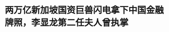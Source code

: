 <!DOCTYPE html>
<html lang="zh-CN">

<head>
    
<title>两万亿新加坡国资巨兽闪电拿下中国金融牌照，李显龙第二任夫人曾执掌_腾讯新闻</title>
<meta name="keywords" content="淡马锡,李显龙,新加坡_财经,新加坡,中国金融,张志贤,中国,新加坡_科技">
<meta name="description" content="夜幕下的新加坡城市天际线，这个扼守海上交通要道马六甲海峡的城市国家，在国际资本市场上也长袖善舞。图片来源：视觉中国      文 ｜ 温世君       编辑 ｜ 孙春芳      出品 ｜ 棱镜·....">
<meta name="author" content="腾讯网">
<meta name="copyright" content="Copyright 1998 - 2025 Tencent. All Rights Reserved">
<meta property="og:type" content="news" />

<meta property="og:title" content="两万亿新加坡国资巨兽闪电拿下中国金融牌照，李显龙第二任夫人曾执掌_腾讯新闻" />
<meta property="og:description" content="夜幕下的新加坡城市天际线，这个扼守海上交通要道马六甲海峡的城市国家，在国际资本市场上也长袖善舞。图片来源：视觉中国      文 ｜ 温世君       编辑 ｜ 孙春芳      出品 ｜ 棱镜·...." />
<meta property="og:url" content="https://news.qq.com/rain/a/20250625A030LU00" />
<meta property="og:image" content="https://inews.gtimg.com/om_ls/ORotIN39eXom7eRdqWmCeST6wr2wZoda9j3NqQAn2LsKIAA_640330/0" />
<meta property="article:author" content="棱镜" />
<meta property="article:published_time" content="2025-06-25 11:17:17" />
<meta property="category" content="finance" />

<meta name="baidu-site-verification" content="jJeIJ5X7pP" />
    <meta charset="utf-8" />
<meta http-equiv="X-UA-Compatible" content="IE=Edge" />
<meta name="viewport" content="width=device-width, initial-scale=1, shrink-to-fit=no" />
<link rel="dns-prefetch" href="mat1.gtimg.com">
<link rel="dns-prefetch" href="i.news.qq.com">
<link rel="dns-prefetch" href="inews.gtimg.com">
<link rel="shortcut icon" href="https://mat1.gtimg.com/qqcdn/qqindex2021/favicon.ico">
<script nomodule="true" src="https://mat1.gtimg.com/qqcdn/qqindex2021/common-static/20240515201444/core3-37-1.min.js"></script>
<script>
  try {
    if (!window.IntersectionObserver) {
      var observerScript = document.createElement('script');
      observerScript.src = "https://mat1.gtimg.com/qqcdn/qqindex2021/common-static/20241024141058/intersection-observer-polyfill.js";
      document.head.appendChild(observerScript);
    }
  } catch (error) {}
</script>

<script>
  try {
    if (!Element.prototype.scrollTo) {
      var scrollScript = document.createElement('script');
      scrollScript.src = "https://mat1.gtimg.com/qqcdn/qqindex2021/common-static/20241025153001/scroll-behavior-polyfill.js";
      document.head.appendChild(scrollScript);
    }
  } catch (error) {}
</script>
<script>
  try {
    if ('scrollRestoration' in window.history) {
      window.history.scrollRestoration = 'manual';
    }
    window.isPcClient = Boolean(window.electron) && (
      window.navigator.userAgent.indexOf('pc-client') > 0 ||
      window.navigator.userAgent.indexOf('TencentNews') > 0
    );
  } catch {}
</script>
<script>
  try {
    if (window.isPcClient) {
      var bodyStyle = document.createElement('style');
      bodyStyle.innerText = 'body{ zoom: 0.95 }';
      document.head.appendChild(bodyStyle);
    }
  } catch {}
</script>
<script>
  window.DATA = {"url":"https://view.inews.qq.com/a/20250625A030LU00","article_id":"20250625A030LU00","article_type":"0","title":"两万亿新加坡国资巨兽闪电拿下中国金融牌照，李显龙第二任夫人曾执掌","desc":"夜幕下的新加坡城市天际线，这个扼守海上交通要道马六甲海峡的城市国家，在国际资本市场上也长袖善舞。图片来源：视觉中国      文 ｜ 温世君       编辑 ｜ 孙春芳      出品 ｜ 棱镜·....","iNewsRecommendLevel":1,"abstract":"夜幕下的新加坡城市天际线，这个扼守海上交通要道马六甲海峡的城市国家，在国际资本市场上也长袖善舞。图片来源：视觉中国      文 ｜ 温世君       编辑 ｜ 孙春芳      出品 ｜ 棱镜·....","catalog1":"finance","ad_channel_sign":"finance","introduction":"","media":"棱镜","media_id":"3285","pubtime":"2025-06-25 11:17:17","comment_id":"8423040569","political":0,"cmsId":"20250625A030LU00","cms_id":"20250625A030LU00","closeAllAd":0,"closeAllFavorite":false,"originContent":{"directory":{"ai_list":[{"desc":"淡马锡投资版图广泛","link":"AIPOS_0"},{"desc":"淡明系核心人员情况","link":"AIPOS_1"},{"desc":"中国市场投资策略","link":"AIPOS_2"},{"desc":"淡马锡经营模式","link":"AIPOS_3"},{"desc":"淡马锡发展历程","link":"AIPOS_4"},{"desc":"淡马锡投资回报率","link":"AIPOS_5"}],"enable":1,"list":null},"key_points_show":["新加坡淡马锡资本巨兽在中国拿下私募牌照，进一步布局中国市场。","淡马锡全资子公司淡明资本在中国设立淡明私募，旨在挖掘大中华区相关投资机会。","淡马锡在中国投资的占比在2019-2021财年达到巅峰，超过新加坡国内。","除此之外，淡马锡模式使得其在投资过程中保持距离，实现财务数据的隔离。","自1974年成立以来，淡马锡50年的经营历史，以新元计算的复合年化股东总回报率达到了14%。"],"text":"\u003cdiv class=\"rich_media_content\"\u003e\u003csection style=\"background-color: rgb(255, 255, 255); color: rgb(34, 34, 34); font-size: 16px; letter-spacing: 0.544px; margin: 0px 0px 0em; max-width: 100%; outline: 0px; padding: 0px; text-align: center; text-wrap-mode: wrap\" data-exeditor-arbitrary-box=\"wrap\"\u003e\u003cp style=\"text-align: justify\"\u003e\u003c/p\u003e\u003cp style=\"text-align: center\"\u003e\u003cspan style=\"display: inline-block; max-width: 100%\" data-widget=\"image\"\u003e\u003c!--IMG_0--\u003e\u003cspan style=\"color: #999; display: block; font-size: 12px; line-height: 18px; text-align: center; word-wrap: break-word\"\u003e夜幕下的新加坡城市天际线，这个扼守海上交通要道马六甲海峡的城市国家，在国际资本市场上也长袖善舞。图片来源：视觉中国\u003c/span\u003e\u003c/span\u003e\u003c/p\u003e\u003cp style=\"text-align: justify\"\u003e文 ｜ 温世君  \u003c/p\u003e\u003cp style=\"text-align: justify\"\u003e编辑 ｜ 孙春芳\u003c/p\u003e\u003cp style=\"text-align: justify\"\u003e出品 ｜ 棱镜·腾讯小满工作室\u003c/p\u003e\u003c/section\u003e\u003cp style=\"text-align: justify\"\u003e\u003c!--AIPOS_0--\u003e它是新加坡最神秘的企业。\u003c/p\u003e\u003cp style=\"text-align: justify\"\u003e新加坡电信、新加坡能源、新加坡港（PSA）、新加坡航空、星展银行、凯德地产、新加坡科技工程、新加坡地铁（SMRT）、莱弗士酒店等等一众新加坡最具分量、规模最大的企业，都在它的麾下。\u003c/p\u003e\u003cp style=\"text-align: justify\"\u003e在新加坡，无论是地产、粮食、医药，还是金融、能源、国防，都有它的身影。即便说这家企业掌控着新加坡的经济命脉，都不为过。\u003c/p\u003e\u003cp style=\"text-align: justify\"\u003e它的投资版图遍布全球。从美国金融巨头\u003c!--SECURE_LINK_BEGIN_0--\u003e贝莱德\u003c!--SECURE_LINK_END_0--\u003e，到德国老牌医药公司\u003c!--SECURE_LINK_BEGIN_1--\u003e拜耳\u003c!--SECURE_LINK_END_1--\u003e，从\u003c!--SECURE_LINK_BEGIN_2--\u003e友邦保险\u003c!--SECURE_LINK_END_2--\u003e到屈臣氏，从渣打银行到\u003c!--SECURE_LINK_BEGIN_3--\u003eVISA\u003c!--SECURE_LINK_END_3--\u003e卡，股东名单上都可以找到它的名字。\u003c/p\u003e\u003cp style=\"text-align: justify\"\u003e它就是淡马锡，一家由新加坡财政部100%持股的资本巨兽。截止最新财报，淡马锡投资组合净值4200亿新元（2.35万亿人民币）；在之前的10个财年，淡马锡的对外投资额亦达到了3280亿新元（1.82万亿人民币）。\u003c/p\u003e\u003cp style=\"text-align: justify\"\u003e新加坡前第一夫人，前总理李显龙第二任妻子何晶，曾担任淡马锡CEO长达17年。直到2021年10月，她才“交棒”给印度裔前并购律师狄澜。\u003c/p\u003e\u003cp style=\"text-align: justify\"\u003e淡马锡董事长一职向来是新加坡政要退任后的热门去向。就在这个月初，淡马锡宣布将于今年10月迎来其50多年历史上第五位董事长张志贤。\u003c/p\u003e\u003cp style=\"text-align: justify\"\u003e张志贤曾作为李显龙的左右手，在2009-2019年担任新加坡副总理，与现任新加坡总理黄循财“平起平坐”。张志贤祖籍广东潮州，曾祖父张华丹是孙中山领导的中国同盟会成员。\u003c/p\u003e\u003cp style=\"text-align: justify\"\u003e即将退任的淡马锡第四任董事长林文兴，在这个位置上也已12年。祖籍广东揭阳的林文兴，曾在2004-2011年担任新加坡执政党人民行动党主席。\u003c/p\u003e\u003cp style=\"text-align: justify\"\u003e作为海外华人人口占比最高的国家，新加坡与中国渊源深厚。从本世纪初开始，中国就逐渐成为了淡马锡重要的投资目的地。就在上周，资本巨兽淡马锡，又在中国落下一子——拿下了一张私募牌照。\u003c/p\u003e\u003cp style=\"text-align: justify\"\u003e\u003cstrong\u003e\u003c!--AIPOS_1--\u003e淡明系核心人员多为淡马锡老将\u003c/strong\u003e\u003c/p\u003e\u003cp style=\"text-align: justify\"\u003e中国证券投资基金业协会信息显示，6月16日，淡明（上海）私募基金管理有限公司正式完成备案登记。淡明私募由淡马锡全资子公司淡明资本（True Light Capital Pte. Ltd.）100%控股。\u003c/p\u003e\u003cp style=\"text-align: justify\"\u003e淡明资本于2021年在新加坡注册成立，持有新加坡金管局（MAS）基金管理牌照。作为淡马锡旗下专注投资中国的实体，其定位是“与淡马锡共同”挖掘大中华区相关投资机会。目前，淡明资本的董事长由淡马锡首席副CEO谢松辉兼任。\u003c!--MID_AD_0--\u003e\u003c!--EOP_0--\u003e\u003c/p\u003e\u003c!--MID_ARTICLE_AD_0--\u003e\u003c!--PARAGRAPH_0--\u003e\u003cp style=\"text-align: justify\"\u003e半年多以前的2024年11月，淡明资本宣布，完成首支“淡明1期基金”33亿美元（236.87亿人民币）的募资。后续的节奏也很紧凑，转年到2025年3月，其全资子公司淡明私募在上海成立，这次又通过后者拿下了中国境内私募牌照。\u003c!--MID_AD_1--\u003e\u003c!--EOP_1--\u003e\u003c/p\u003e\u003c!--MID_ARTICLE_AD_1--\u003e\u003c!--PARAGRAPH_1--\u003e\u003cp style=\"text-align: justify\"\u003e显然，后续通过淡明私募在中国境内的募、投、管、退，搭建更加本土化团队的搭建，也早已在路线图上。\u003c/p\u003e\u003cp style=\"text-align: justify\"\u003e淡明资本CEO杨志强（音译，YEO CHEE KIAN）在淡明1号基金募集完成后表示，淡明私募的投资重点是“符合政策导向的机遇”，规避地缘政治的复杂因素，转而聚焦中国国内市场的实际需求。这显然是一种知华派的投资战略定位。\u003c!--MID_AD_2--\u003e\u003c!--EOP_2--\u003e\u003c/p\u003e\u003c!--MID_ARTICLE_AD_2--\u003e\u003c!--PARAGRAPH_2--\u003e\u003cp style=\"text-align: justify\"\u003e杨志强曾在汇丰银行、麦格里、\u003c!--SECURE_LINK_BEGIN_4--\u003e德意志银行\u003c!--SECURE_LINK_END_4--\u003e等金融机构工作，2010年加入淡马锡。在淡马锡工作10年后，曾短暂前往新加坡一家聚焦缅甸投资的私募担任董事总经理，之后又在2022年“回归”淡马锡，出任淡明资本CEO。\u003c/p\u003e\u003cp style=\"text-align: justify\"\u003e此外，在淡明资本的首席运营官、投资总监、投资者关系总监等一众高管，也都在淡马锡有超过10年的工作经历。喜欢用熟人，用老将，也是典型的淡马锡风格。\u003c/p\u003e\u003cp style=\"text-align: justify\"\u003e2025年3月，淡明资本在中国境内设立淡明私募的时候，“一把手”法人代表兼总经理许晔同样来自淡马锡——他此前的职位是淡马锡投资咨询（北京）有限公司投资部（企业发展部）执行总经理。\u003c/p\u003e\u003cp style=\"text-align: justify\"\u003e许晔是从建行系统成长起来的。1997年，许晔加入中国建设银行人力资源部总行本部管理处，升任建行团委书记。\u003c/p\u003e\u003cp style=\"text-align: justify\"\u003e建行团委书记任后，许晔走上了专业干部路线。先后担任建行投资银行部高级经理、建信信托副总裁、投资银行部副总经理、资产托管业务部资深副经理。直到2021年8月离开建行，加盟前述淡马锡北京一职。\u003c/p\u003e\u003cp style=\"text-align: justify\"\u003e实际上，淡马锡与许晔的“老东家”建行渊源颇深。\u003c/p\u003e\u003cp style=\"text-align: justify\"\u003e\u003cstrong\u003e\u003c!--AIPOS_2--\u003e这位中国资本市场老熟人，为何需要新面孔？\u003c/strong\u003e\u003c/p\u003e\u003cp style=\"text-align: justify\"\u003e早在2004年，淡马锡就已经在北京设立了第一家代表处。此后20多年的时间，淡马锡也已在中国的北京、上海、深圳三地成立了100%持股的子公司。例如许晔之前任职的淡马锡投资咨询（北京）有限公司，就设立于2009年。\u003c/p\u003e\u003cp style=\"text-align: justify\"\u003e2005年，淡马锡以14亿美元从中央汇金购入建行 5.1%股权，并承诺在建行IPO时认购10亿美元股份。\u003c/p\u003e\u003cp style=\"text-align: justify\"\u003e有了这个“成功案例”，同年淡马锡又以31亿美元受让中央汇金持有的中行10％股份，同时承诺在中行IPO时认购5亿美元股份——这笔交易在当时刷新了外资投资中资银行的规模纪录。\u003c/p\u003e\u003cp style=\"text-align: justify\"\u003e投资建行与中行，是淡马锡在中国市场的开篇之作。随着中国国有大行全面拥抱资本市场，淡马锡也从中获益颇丰。以建行投资为例，到2011年淡马锡首轮减持时，这笔投资的账面利润率已高达357%。\u003c/p\u003e\u003cp style=\"text-align: justify\"\u003e此后，从房地产、粮食、能源，到2010年之后兴起的移动互联网、科技制造、新经济乃至当下的\u003c!--SECURE_LINK_BEGIN_5--\u003e人工智能\u003c!--SECURE_LINK_END_5--\u003e等赛道，淡马锡都颇有涉猎。随着淡马锡深度参与并受益于中国经济的发展浪潮，并持续加码中国，已经成为了投资中国的最大机构投资者之一。\u003c!--MID_AD_3--\u003e\u003c!--EOP_3--\u003e\u003c/p\u003e\u003c!--MID_ARTICLE_AD_3--\u003e\u003c!--PARAGRAPH_3--\u003e\u003cp style=\"text-align: justify\"\u003e在2019-2021这几个财年，淡马锡在中国投资的占比，甚至赶上、超过了新加坡国内，在巅峰时的2020财年，投资中国占比高达29%。\u003c/p\u003e\u003cp style=\"text-align: center\"\u003e\u003cspan style=\"display: inline-block; max-width: 100%; width: 562px\" data-widget=\"image\"\u003e\u003c!--IMG_1--\u003e\u003cspan style=\"color: #999; display: block; font-size: 12px; line-height: 18px; text-align: center; word-wrap: break-word\"\u003e2015-2024财年淡马锡全球投资的地域占比（%）。数据来源：temasek.com.sg\u003c/span\u003e\u003c/span\u003e\u003c/p\u003e\u003cp style=\"text-align: justify\"\u003e那么这个中国资本市场的老熟人，为什么还要再设立淡明资本，进而在中国拿下淡明私募这张牌照？\u003c/p\u003e\u003cp style=\"text-align: justify\"\u003e淡明资本是一家新加坡的私募基金，进而又在中国设立持牌的淡明私募，这样其所投资金可以来自淡马锡，也可以来自于其他LP（有限合伙人）。\u003c/p\u003e\u003cp style=\"text-align: justify\"\u003e作为背后母公司的淡马锡，既可以继续分享中国经济发展红利，同时一定程度上实现财务数据的“隔离”。\u003c/p\u003e\u003cp style=\"text-align: justify\"\u003e此外，像淡明私募这样的独立持牌主体，不仅可以享受中国对于海外资本的各项优惠政策，同时也可以获得“母体输血+独立决策”的灵活身段。\u003c/p\u003e\u003cp style=\"text-align: justify\"\u003e不再受限于淡马锡庞大身躯，不再受限于类主权基金的半官方身份，无疑可以在技术日新月异、市场一日千里的投资环境下，更好地抓住机会。\u003c/p\u003e\u003cp style=\"text-align: justify\"\u003e毕竟，现在好的投资机会，远比资本要稀缺得多。\u003c/p\u003e\u003cp style=\"text-align: justify\"\u003e当然，公开募资的模式还能加大投资杠杆，撬动更多的资金。淡明资本官方称，“淡明1期基金”33亿美元的募资中，来源就包括“主权财富基金、基金会、金融机构和\u003c!--VERTICAL_CARD_BEGIN_0--\u003e家族办公室\u003c!--VERTICAL_CARD_END_0--\u003e”。\u003c/p\u003e\u003cp style=\"text-align: justify\"\u003e\u003cstrong\u003e\u003c!--AIPOS_3--\u003e淡马锡模式：50年创下14%年化回报\u003c/strong\u003e\u003c/p\u003e\u003cp style=\"text-align: justify\"\u003e虽然外界常常这么认为，但淡马锡自己并不将自己定义为主权财富基金，而是一家公司。\u003c/p\u003e\u003cp style=\"text-align: justify\"\u003e淡马锡称，虽然政府是淡马锡的唯一股东，但作为受《新加坡公司法》管辖的商业投资公司，“淡马锡拥有资产，而不是政府的资金代管者”。\u003c/p\u003e\u003cp style=\"text-align: justify\"\u003e新加坡印度裔前总统的纳丹，曾在2004年的淡马锡30周年晚宴上说：“淡马锡成立的初衷是让作为政策制定者的政府与作为股东的角色保持距离。”\u003c/p\u003e\u003cp style=\"text-align: justify\"\u003e当然，新加坡政府作为淡马锡的股东，每年都可以拿到淡马锡发给股东的派息红利，也会对公司的运营征税——这也是一笔不小的政府收入。\u003c/p\u003e\u003cp style=\"text-align: justify\"\u003e政要在离开政坛后加盟淡马锡，自然也在大股东的法定权力范围之内。\u003c/p\u003e\u003cp style=\"text-align: justify\"\u003e2013年，现任新加坡斯里兰卡裔总统，时任副总理兼财政部长的尚达曼曾对此有一个解释：“政府的做法是确保任命品格和判断力稳健全面的人加入董事会，为淡马锡的管理及其战略提供指导......”\u003c/p\u003e\u003cp style=\"text-align: justify\"\u003e这种国有企业的管理模式，也被称为是淡马锡模式。\u003c/p\u003e\u003cp style=\"text-align: justify\"\u003e事实上，淡马锡自己对于自己投资的公司，也是这种管理模式——不具体干预被投企业的商业决策或运营，将决策权和经营活动交由董事会与管理层负责。\u003c/p\u003e\u003cp style=\"text-align: justify\"\u003e淡马锡第三任印度裔董事长丹那巴南曾在2010年分享这样的故事：“新加坡电信想收购第二大电信公司时（指新加坡电信买下澳大利亚第二大电信公司Optus100%股权），并没有问淡马锡的意见。当新航买下数十亿美元的飞机时，我们也是从报纸上知道的。”\u003c!--MID_AD_4--\u003e\u003c!--EOP_4--\u003e\u003c/p\u003e\u003c!--MID_ARTICLE_AD_4--\u003e\u003c!--PARAGRAPH_4--\u003e\u003cp style=\"text-align: justify\"\u003e不过，淡马锡这个名字本身就代表着国家——淡马锡（Temasek）是新加坡的旧称，源自马来语tasek，意为湖泊，延伸出被水环绕的城市的含义。在《郑和航海图》中，新加坡就被标注为淡马锡。\u003c/p\u003e\u003cp style=\"text-align: justify\"\u003e1965年，新加坡从马来西亚联邦中独立；1968年，英国宣布将于1971年全面撤离驻扎在新加坡的武装力量——彼时，新加坡五分之一的经济活动，都依赖于英国军队及相关的产业。\u003c/p\u003e\u003cp style=\"text-align: justify\"\u003e\u003c!--AIPOS_4--\u003e1974年，在时任新加坡总理李光耀的提议下，新加坡政府以承接英军撤离留下的产业为基础，成立了一家专门经营国有企业的公司。该公司整合了35家企业及部分小额投资，并被赋予了一个充满历史底蕴与国家主义色彩的名字：淡马锡。\u003c/p\u003e\u003cp style=\"text-align: justify\"\u003e淡马锡2024财年报告显示，其10年期年化股东总回报率（TSR）为6%，20年期为7%，但近一年期这个数字并不理想，下降至1.6%。\u003c/p\u003e\u003cp style=\"text-align: justify\"\u003e股东总回报率是一个财务概念，不仅包括投资股票/股权涨跌带来的收益或损失，也包括投资的公司分配的股息、红利等收益。\u003c/p\u003e\u003cp style=\"text-align: justify\"\u003e\u003c!--AIPOS_5--\u003e当然，投资必然是一个长期的旅程，需要耐心和等待。如果把时间再拉长，自1974年成立以来，淡马锡50年的经营历史，以新元计算的复合年化股东总回报率达到了14%。\u003c/p\u003e\u003cp style=\"text-align: justify\"\u003e这是一个不错的成绩。可以参照的是，“股神”巴菲特投资60年的复合年化收益率为19.9%；而同期美国标准普尔500指数的复合年化收益率为10.4%。\u003c/p\u003e\u003cdiv powered-by=\"qqnews_ex-editor\"\u003e\u003c/div\u003e\u003cstyle\u003e.rich_media_content{--news-tabel-th-night-color: #444444;--news-font-day-color: #333;--news-font-night-color: #d9d9d9;--news-bottom-distance: 22px}.rich_media_content p:not([data-exeditor-arbitrary-box=image-box]){letter-spacing:.5px;line-height:30px;margin-bottom:var(--news-bottom-distance);word-wrap:break-word}.rich_media_content{color:var(--news-font-day-color);font-size:18px}@media(prefers-color-scheme:dark){body:not([data-weui-theme=light]):not([dark-mode-disable=true]) .rich_media_content p:not([data-exeditor-arbitrary-box=image-box]){letter-spacing:.5px;line-height:30px;margin-bottom:var(--news-bottom-distance);word-wrap:break-word}body:not([data-weui-theme=light]):not([dark-mode-disable=true]) .rich_media_content{color:var(--news-font-night-color)}}.data_color_scheme_dark .rich_media_content p:not([data-exeditor-arbitrary-box=image-box]){letter-spacing:.5px;line-height:30px;margin-bottom:var(--news-bottom-distance);word-wrap:break-word}.data_color_scheme_dark .rich_media_content{color:var(--news-font-night-color)}.data_color_scheme_dark .rich_media_content{font-size:18px}.rich_media_content p[data-exeditor-arbitrary-box=image-box]{margin-bottom:11px}.rich_media_content\u003ediv:not(.qnt-video),.rich_media_content\u003esection{margin-bottom:var(--news-bottom-distance)}.rich_media_content hr{margin-bottom:var(--news-bottom-distance)}.rich_media_content .link_list{margin:0;margin-top:20px;min-height:0!important}.rich_media_content blockquote{background:#f9f9f9;border-left:6px solid #ccc;margin:1.5em 10px;padding:.5em 10px}.rich_media_content blockquote p{margin-bottom:0!important}.data_color_scheme_dark .rich_media_content blockquote{background:#323232}@media(prefers-color-scheme:dark){body:not([data-weui-theme=light]):not([dark-mode-disable=true]) .rich_media_content blockquote{background:#323232}}.rich_media_content ol[data-ex-list]{--ol-start: 1;--ol-list-style-type: decimal;list-style-type:none;counter-reset:olCounter calc(var(--ol-start,1) - 1);position:relative}.rich_media_content ol[data-ex-list]\u003eli\u003e:first-child::before{content:counter(olCounter,var(--ol-list-style-type)) '. ';counter-increment:olCounter;font-variant-numeric:tabular-nums;display:inline-block}.rich_media_content ul[data-ex-list]{--ul-list-style-type: circle;list-style-type:none;position:relative}.rich_media_content ul[data-ex-list].nonUnicode-list-style-type\u003eli\u003e:first-child::before{content:var(--ul-list-style-type) ' ';font-variant-numeric:tabular-nums;display:inline-block;transform:scale(0.5)}.rich_media_content ul[data-ex-list].unicode-list-style-type\u003eli\u003e:first-child::before{content:var(--ul-list-style-type) ' ';font-variant-numeric:tabular-nums;display:inline-block;transform:scale(0.8)}.rich_media_content ol:not([data-ex-list]){padding-left:revert}.rich_media_content ul:not([data-ex-list]){padding-left:revert}.rich_media_content table{display:table;border-collapse:collapse;margin-bottom:var(--news-bottom-distance)}.rich_media_content table th,.rich_media_content table td{word-wrap:break-word;border:1px solid #ddd;white-space:nowrap;padding:2px 5px}.rich_media_content table th{font-weight:700;background-color:#f0f0f0;text-align:left}.rich_media_content table p{margin-bottom:0!important}.data_color_scheme_dark .rich_media_content table th{background:var(--news-tabel-th-night-color)}@media(prefers-color-scheme:dark){body:not([data-weui-theme=light]):not([dark-mode-disable=true]) .rich_media_content table th{background:var(--news-tabel-th-night-color)}}.rich_media_content .qqnews_image_desc,.rich_media_content p[type=om-image-desc]{line-height:20px!important;text-align:center!important;font-size:14px!important;color:#666!important}.rich_media_content div[data-exeditor-arbitrary-box=wrap]:not([data-exeditor-arbitrary-box-special-style]){max-width:100%}.rich_media_content .qqnews-content{--wmfont: 0;--wmcolor: transparent;font-size:var(--wmfont);color:var(--wmcolor);line-height:var(--wmfont)!important;margin-bottom:var(--wmfont)!important}.rich_media_content .qqnews_sign_emphasis{background:#f7f7f7}.rich_media_content .qqnews_sign_emphasis ol{word-wrap:break-word;border:none;color:#5c5c5c;line-height:28px;list-style:none;margin:14px 0 6px;padding:16px 15px 4px}.rich_media_content .qqnews_sign_emphasis p{margin-bottom:12px!important}.rich_media_content .qqnews_sign_emphasis ol\u003eli\u003ep{padding-left:30px}.rich_media_content .qqnews_sign_emphasis ol\u003eli{list-style:none}.rich_media_content .qqnews_sign_emphasis ol\u003eli\u003ep:first-child::before{margin-left:-30px;content:counter(olCounter,decimal) ''!important;counter-increment:olCounter!important;font-variant-numeric:tabular-nums!important;background:#37f;border-radius:2px;color:#fff;font-size:15px;font-style:normal;text-align:center;line-height:18px;width:18px;height:18px;margin-right:12px;position:relative;top:-1px}.data_color_scheme_dark .rich_media_content .qqnews_sign_emphasis{background:#262626}.data_color_scheme_dark .rich_media_content .qqnews_sign_emphasis ol\u003eli\u003ep{color:#a9a9a9}@media(prefers-color-scheme:dark){body:not([data-weui-theme=light]):not([dark-mode-disable=true]) .rich_media_content .qqnews_sign_emphasis{background:#262626}body:not([data-weui-theme=light]):not([dark-mode-disable=true]) .rich_media_content .qqnews_sign_emphasis ol\u003eli\u003ep{color:#a9a9a9}}.rich_media_content h1,.rich_media_content h2,.rich_media_content h3,.rich_media_content h4,.rich_media_content h5,.rich_media_content h6{margin-bottom:var(--news-bottom-distance);font-weight:700}.rich_media_content h1{font-size:20px}.rich_media_content h2,.rich_media_content h3{font-size:19px}.rich_media_content h4,.rich_media_content h5,.rich_media_content h6{font-size:18px}.rich_media_content li:empty{display:none}.rich_media_content ul,.rich_media_content ol{margin-bottom:var(--news-bottom-distance)}.rich_media_content div\u003ep:only-child{margin-bottom:0!important}.rich_media_content .cms-cke-widget-title-wrap p{margin-bottom:0!important}\u003c/style\u003e\u003c/div\u003e","version":"v2"},"originAttribute":{"IMG_0":{"bigOrigUrl":"https://inews.gtimg.com/news_bt/OZMbehqfP4dTgdoCXasrSlMKHamY3Q07lGqmwEMmVZ3OkAA/0","compressUrl":"https://inews.gtimg.com/news_bt/OZMbehqfP4dTgdoCXasrSlMKHamY3Q07lGqmwEMmVZ3OkAA/641","desc":"","fullPic":"1","height":391,"imgurl0":"https://inews.gtimg.com/news_bt/OZMbehqfP4dTgdoCXasrSlMKHamY3Q07lGqmwEMmVZ3OkAA/0","imgurl1000":"https://inews.gtimg.com/news_bt/OZMbehqfP4dTgdoCXasrSlMKHamY3Q07lGqmwEMmVZ3OkAA/1000","islong":0,"origUrl":"https://inews.gtimg.com/news_bt/OZMbehqfP4dTgdoCXasrSlMKHamY3Q07lGqmwEMmVZ3OkAA/641","size":399,"style":"display: inline-block; max-width: 100%; width: 100%","thumb":"https://inews.gtimg.com/news_bt/OZMbehqfP4dTgdoCXasrSlMKHamY3Q07lGqmwEMmVZ3OkAA_181x181s/0","url":"https://inews.gtimg.com/news_bt/OZMbehqfP4dTgdoCXasrSlMKHamY3Q07lGqmwEMmVZ3OkAA/641","width":641},"IMG_1":{"bigOrigUrl":"https://inews.gtimg.com/news_bt/OxYCb_mIa4Qq_H6lBsEsjgBPrfnOxp-Cnw-myMqmEDHS8AA/0","compressUrl":"https://inews.gtimg.com/news_bt/OxYCb_mIa4Qq_H6lBsEsjgBPrfnOxp-Cnw-myMqmEDHS8AA/641","desc":"","fullPic":"1","height":150,"imgurl0":"https://inews.gtimg.com/news_bt/OxYCb_mIa4Qq_H6lBsEsjgBPrfnOxp-Cnw-myMqmEDHS8AA/0","imgurl1000":"https://inews.gtimg.com/news_bt/OxYCb_mIa4Qq_H6lBsEsjgBPrfnOxp-Cnw-myMqmEDHS8AA/1000","islong":0,"origUrl":"https://inews.gtimg.com/news_bt/OxYCb_mIa4Qq_H6lBsEsjgBPrfnOxp-Cnw-myMqmEDHS8AA/641","size":108,"style":"display: inline-block; max-width: 100%; width: 562px","thumb":"https://inews.gtimg.com/news_bt/OxYCb_mIa4Qq_H6lBsEsjgBPrfnOxp-Cnw-myMqmEDHS8AA_181x181s/0","url":"https://inews.gtimg.com/news_bt/OxYCb_mIa4Qq_H6lBsEsjgBPrfnOxp-Cnw-myMqmEDHS8AA/641","width":641},"SECURE_LINK_BEGIN_0":{"cms_orig_info":{"desc":"贝莱德","trust_level":1,"type":"huaci_stock","url":"https://wzq.tenpay.com/mm/detail?type=3\u0026scode=BLK.N\u0026stat_data=Ozm00p000n006"},"desc":"贝莱德","trust_level":1,"type":"huaci_stock","url":"https://wzq.tenpay.com/mm/detail?type=3\u0026scode=BLK.N\u0026stat_data=Ozm00p000n006"},"SECURE_LINK_BEGIN_1":{"cms_orig_info":{"desc":"拜耳","trust_level":1,"type":"huaci_stock","url":"https://wzq.tenpay.com/mm/detail?type=3\u0026scode=BAYRY.PS\u0026stat_data=Ozm00p000n006"},"desc":"拜耳","trust_level":1,"type":"huaci_stock","url":"https://wzq.tenpay.com/mm/detail?type=3\u0026scode=BAYRY.PS\u0026stat_data=Ozm00p000n006"},"SECURE_LINK_BEGIN_2":{"cms_orig_info":{"desc":"友邦保险","trust_level":1,"type":"huaci_stock","url":"https://wzq.tenpay.com/mm/detail?type=2\u0026scode=01299\u0026stat_data=Ozm00p000n006"},"desc":"友邦保险","trust_level":1,"type":"huaci_stock","url":"https://wzq.tenpay.com/mm/detail?type=2\u0026scode=01299\u0026stat_data=Ozm00p000n006"},"SECURE_LINK_BEGIN_3":{"cms_orig_info":{"desc":"VISA","trust_level":1,"type":"huaci_stock","url":"https://wzq.tenpay.com/mm/detail?type=3\u0026scode=V.N\u0026stat_data=Ozm00p000n006"},"desc":"VISA","trust_level":1,"type":"huaci_stock","url":"https://wzq.tenpay.com/mm/detail?type=3\u0026scode=V.N\u0026stat_data=Ozm00p000n006"},"SECURE_LINK_BEGIN_4":{"cms_orig_info":{"desc":"德意志银行","trust_level":1,"type":"huaci_stock","url":"https://wzq.tenpay.com/mm/detail?type=3\u0026scode=DB.N\u0026stat_data=Ozm00p000n006"},"desc":"德意志银行","trust_level":1,"type":"huaci_stock","url":"https://wzq.tenpay.com/mm/detail?type=3\u0026scode=DB.N\u0026stat_data=Ozm00p000n006"},"SECURE_LINK_END_0":{"trust_level":1},"SECURE_LINK_END_1":{"trust_level":1},"SECURE_LINK_END_2":{"trust_level":1},"SECURE_LINK_END_3":{"trust_level":1},"SECURE_LINK_END_4":{"trust_level":1},"VERTICAL_CARD_BEGIN_0":{"a_version":"21_android_7.4.57","desc":"家族办公室","detail_url":"qqnews://article_9528?act=ai_chat\u0026vertical_card_type=ai\u0026vertical_card_desc=%E5%AE%B6%E6%97%8F%E5%8A%9E%E5%85%AC%E5%AE%A4\u0026a_version=21_android_7.4.57\u0026i_version=11.0_qqnews_7.4.70","i_version":"11.0_qqnews_7.4.70","previous_context":"机会。毕竟，现在好的投资机会，远比资本要稀缺得多。当然，公开募资的模式还能加大投资杠杆，撬动更多的资金。淡明资本官方称，“淡明1期基金”33亿美元的募资中，来源就包括“主权财富基金、基金会、金融机构和","subsequent_context":"”。淡马锡模式：50年创下14%年化回报虽然外界常常这么认为，但淡马锡自己并不将自己定义为主权财富基金，而是一家公司。淡马锡称，虽然政府是淡马锡的唯一股东，但作为受《新加坡公司法》管辖的商业投资公司，","type":"ai","url":"qqnews://article_9528?act=ai_chat\u0026vertical_card_type=ai\u0026vertical_card_desc=%E5%AE%B6%E6%97%8F%E5%8A%9E%E5%85%AC%E5%AE%A4\u0026jumpinfo=%7B%22scene%22%3A%22algo_scribe_words%22%2C%22sentence%22%3A%22%E5%AE%B6%E6%97%8F%E5%8A%9E%E5%85%AC%E5%AE%A4%22%2C%22sentenceContext%22%3A%22%E6%9C%BA%E4%BC%9A%E3%80%82%E6%AF%95%E7%AB%9F%EF%BC%8C%E7%8E%B0%E5%9C%A8%E5%A5%BD%E7%9A%84%E6%8A%95%E8%B5%84%E6%9C%BA%E4%BC%9A%EF%BC%8C%E8%BF%9C%E6%AF%94%E8%B5%84%E6%9C%AC%E8%A6%81%E7%A8%80%E7%BC%BA%E5%BE%97%E5%A4%9A%E3%80%82%E5%BD%93%E7%84%B6%EF%BC%8C%E5%85%AC%E5%BC%80%E5%8B%9F%E8%B5%84%E7%9A%84%E6%A8%A1%E5%BC%8F%E8%BF%98%E8%83%BD%E5%8A%A0%E5%A4%A7%E6%8A%95%E8%B5%84%E6%9D%A0%E6%9D%86%EF%BC%8C%E6%92%AC%E5%8A%A8%E6%9B%B4%E5%A4%9A%E7%9A%84%E8%B5%84%E9%87%91%E3%80%82%E6%B7%A1%E6%98%8E%E8%B5%84%E6%9C%AC%E5%AE%98%E6%96%B9%E7%A7%B0%EF%BC%8C%E2%80%9C%E6%B7%A1%E6%98%8E1%E6%9C%9F%E5%9F%BA%E9%87%91%E2%80%9D33%E4%BA%BF%E7%BE%8E%E5%85%83%E7%9A%84%E5%8B%9F%E8%B5%84%E4%B8%AD%EF%BC%8C%E6%9D%A5%E6%BA%90%E5%B0%B1%E5%8C%85%E6%8B%AC%E2%80%9C%E4%B8%BB%E6%9D%83%E8%B4%A2%E5%AF%8C%E5%9F%BA%E9%87%91%E3%80%81%E5%9F%BA%E9%87%91%E4%BC%9A%E3%80%81%E9%87%91%E8%9E%8D%E6%9C%BA%E6%9E%84%E5%92%8C%7B%E5%AE%B6%E6%97%8F%E5%8A%9E%E5%85%AC%E5%AE%A4%7D%E2%80%9D%E3%80%82%E6%B7%A1%E9%A9%AC%E9%94%A1%E6%A8%A1%E5%BC%8F%EF%BC%9A50%E5%B9%B4%E5%88%9B%E4%B8%8B14%25%E5%B9%B4%E5%8C%96%E5%9B%9E%E6%8A%A5%E8%99%BD%E7%84%B6%E5%A4%96%E7%95%8C%E5%B8%B8%E5%B8%B8%E8%BF%99%E4%B9%88%E8%AE%A4%E4%B8%BA%EF%BC%8C%E4%BD%86%E6%B7%A1%E9%A9%AC%E9%94%A1%E8%87%AA%E5%B7%B1%E5%B9%B6%E4%B8%8D%E5%B0%86%E8%87%AA%E5%B7%B1%E5%AE%9A%E4%B9%89%E4%B8%BA%E4%B8%BB%E6%9D%83%E8%B4%A2%E5%AF%8C%E5%9F%BA%E9%87%91%EF%BC%8C%E8%80%8C%E6%98%AF%E4%B8%80%E5%AE%B6%E5%85%AC%E5%8F%B8%E3%80%82%E6%B7%A1%E9%A9%AC%E9%94%A1%E7%A7%B0%EF%BC%8C%E8%99%BD%E7%84%B6%E6%94%BF%E5%BA%9C%E6%98%AF%E6%B7%A1%E9%A9%AC%E9%94%A1%E7%9A%84%E5%94%AF%E4%B8%80%E8%82%A1%E4%B8%9C%EF%BC%8C%E4%BD%86%E4%BD%9C%E4%B8%BA%E5%8F%97%E3%80%8A%E6%96%B0%E5%8A%A0%E5%9D%A1%E5%85%AC%E5%8F%B8%E6%B3%95%E3%80%8B%E7%AE%A1%E8%BE%96%E7%9A%84%E5%95%86%E4%B8%9A%E6%8A%95%E8%B5%84%E5%85%AC%E5%8F%B8%EF%BC%8C%22%2C%22source%22%3A%22article_sharepage_scribewords%22%7D","urls":{"qqcom":{"pc_url":"qqnews://article_9528?act=ai_chat\u0026vertical_card_type=ai\u0026vertical_card_desc=%E5%AE%B6%E6%97%8F%E5%8A%9E%E5%85%AC%E5%AE%A4\u0026jumpinfo=%7B%22scene%22%3A%22algo_scribe_words%22%2C%22sentence%22%3A%22%E5%AE%B6%E6%97%8F%E5%8A%9E%E5%85%AC%E5%AE%A4%22%2C%22sentenceContext%22%3A%22%E6%9C%BA%E4%BC%9A%E3%80%82%E6%AF%95%E7%AB%9F%EF%BC%8C%E7%8E%B0%E5%9C%A8%E5%A5%BD%E7%9A%84%E6%8A%95%E8%B5%84%E6%9C%BA%E4%BC%9A%EF%BC%8C%E8%BF%9C%E6%AF%94%E8%B5%84%E6%9C%AC%E8%A6%81%E7%A8%80%E7%BC%BA%E5%BE%97%E5%A4%9A%E3%80%82%E5%BD%93%E7%84%B6%EF%BC%8C%E5%85%AC%E5%BC%80%E5%8B%9F%E8%B5%84%E7%9A%84%E6%A8%A1%E5%BC%8F%E8%BF%98%E8%83%BD%E5%8A%A0%E5%A4%A7%E6%8A%95%E8%B5%84%E6%9D%A0%E6%9D%86%EF%BC%8C%E6%92%AC%E5%8A%A8%E6%9B%B4%E5%A4%9A%E7%9A%84%E8%B5%84%E9%87%91%E3%80%82%E6%B7%A1%E6%98%8E%E8%B5%84%E6%9C%AC%E5%AE%98%E6%96%B9%E7%A7%B0%EF%BC%8C%E2%80%9C%E6%B7%A1%E6%98%8E1%E6%9C%9F%E5%9F%BA%E9%87%91%E2%80%9D33%E4%BA%BF%E7%BE%8E%E5%85%83%E7%9A%84%E5%8B%9F%E8%B5%84%E4%B8%AD%EF%BC%8C%E6%9D%A5%E6%BA%90%E5%B0%B1%E5%8C%85%E6%8B%AC%E2%80%9C%E4%B8%BB%E6%9D%83%E8%B4%A2%E5%AF%8C%E5%9F%BA%E9%87%91%E3%80%81%E5%9F%BA%E9%87%91%E4%BC%9A%E3%80%81%E9%87%91%E8%9E%8D%E6%9C%BA%E6%9E%84%E5%92%8C%7B%E5%AE%B6%E6%97%8F%E5%8A%9E%E5%85%AC%E5%AE%A4%7D%E2%80%9D%E3%80%82%E6%B7%A1%E9%A9%AC%E9%94%A1%E6%A8%A1%E5%BC%8F%EF%BC%9A50%E5%B9%B4%E5%88%9B%E4%B8%8B14%25%E5%B9%B4%E5%8C%96%E5%9B%9E%E6%8A%A5%E8%99%BD%E7%84%B6%E5%A4%96%E7%95%8C%E5%B8%B8%E5%B8%B8%E8%BF%99%E4%B9%88%E8%AE%A4%E4%B8%BA%EF%BC%8C%E4%BD%86%E6%B7%A1%E9%A9%AC%E9%94%A1%E8%87%AA%E5%B7%B1%E5%B9%B6%E4%B8%8D%E5%B0%86%E8%87%AA%E5%B7%B1%E5%AE%9A%E4%B9%89%E4%B8%BA%E4%B8%BB%E6%9D%83%E8%B4%A2%E5%AF%8C%E5%9F%BA%E9%87%91%EF%BC%8C%E8%80%8C%E6%98%AF%E4%B8%80%E5%AE%B6%E5%85%AC%E5%8F%B8%E3%80%82%E6%B7%A1%E9%A9%AC%E9%94%A1%E7%A7%B0%EF%BC%8C%E8%99%BD%E7%84%B6%E6%94%BF%E5%BA%9C%E6%98%AF%E6%B7%A1%E9%A9%AC%E9%94%A1%E7%9A%84%E5%94%AF%E4%B8%80%E8%82%A1%E4%B8%9C%EF%BC%8C%E4%BD%86%E4%BD%9C%E4%B8%BA%E5%8F%97%E3%80%8A%E6%96%B0%E5%8A%A0%E5%9D%A1%E5%85%AC%E5%8F%B8%E6%B3%95%E3%80%8B%E7%AE%A1%E8%BE%96%E7%9A%84%E5%95%86%E4%B8%9A%E6%8A%95%E8%B5%84%E5%85%AC%E5%8F%B8%EF%BC%8C%22%2C%22source%22%3A%22article_sharepage_scribewords%22%7D"},"web":{"h5_url":"qqnews://article_9528?act=ai_chat\u0026vertical_card_type=ai\u0026vertical_card_desc=%E5%AE%B6%E6%97%8F%E5%8A%9E%E5%85%AC%E5%AE%A4\u0026jumpinfo=%7B%22scene%22%3A%22algo_scribe_words%22%2C%22sentence%22%3A%22%E5%AE%B6%E6%97%8F%E5%8A%9E%E5%85%AC%E5%AE%A4%22%2C%22sentenceContext%22%3A%22%E6%9C%BA%E4%BC%9A%E3%80%82%E6%AF%95%E7%AB%9F%EF%BC%8C%E7%8E%B0%E5%9C%A8%E5%A5%BD%E7%9A%84%E6%8A%95%E8%B5%84%E6%9C%BA%E4%BC%9A%EF%BC%8C%E8%BF%9C%E6%AF%94%E8%B5%84%E6%9C%AC%E8%A6%81%E7%A8%80%E7%BC%BA%E5%BE%97%E5%A4%9A%E3%80%82%E5%BD%93%E7%84%B6%EF%BC%8C%E5%85%AC%E5%BC%80%E5%8B%9F%E8%B5%84%E7%9A%84%E6%A8%A1%E5%BC%8F%E8%BF%98%E8%83%BD%E5%8A%A0%E5%A4%A7%E6%8A%95%E8%B5%84%E6%9D%A0%E6%9D%86%EF%BC%8C%E6%92%AC%E5%8A%A8%E6%9B%B4%E5%A4%9A%E7%9A%84%E8%B5%84%E9%87%91%E3%80%82%E6%B7%A1%E6%98%8E%E8%B5%84%E6%9C%AC%E5%AE%98%E6%96%B9%E7%A7%B0%EF%BC%8C%E2%80%9C%E6%B7%A1%E6%98%8E1%E6%9C%9F%E5%9F%BA%E9%87%91%E2%80%9D33%E4%BA%BF%E7%BE%8E%E5%85%83%E7%9A%84%E5%8B%9F%E8%B5%84%E4%B8%AD%EF%BC%8C%E6%9D%A5%E6%BA%90%E5%B0%B1%E5%8C%85%E6%8B%AC%E2%80%9C%E4%B8%BB%E6%9D%83%E8%B4%A2%E5%AF%8C%E5%9F%BA%E9%87%91%E3%80%81%E5%9F%BA%E9%87%91%E4%BC%9A%E3%80%81%E9%87%91%E8%9E%8D%E6%9C%BA%E6%9E%84%E5%92%8C%7B%E5%AE%B6%E6%97%8F%E5%8A%9E%E5%85%AC%E5%AE%A4%7D%E2%80%9D%E3%80%82%E6%B7%A1%E9%A9%AC%E9%94%A1%E6%A8%A1%E5%BC%8F%EF%BC%9A50%E5%B9%B4%E5%88%9B%E4%B8%8B14%25%E5%B9%B4%E5%8C%96%E5%9B%9E%E6%8A%A5%E8%99%BD%E7%84%B6%E5%A4%96%E7%95%8C%E5%B8%B8%E5%B8%B8%E8%BF%99%E4%B9%88%E8%AE%A4%E4%B8%BA%EF%BC%8C%E4%BD%86%E6%B7%A1%E9%A9%AC%E9%94%A1%E8%87%AA%E5%B7%B1%E5%B9%B6%E4%B8%8D%E5%B0%86%E8%87%AA%E5%B7%B1%E5%AE%9A%E4%B9%89%E4%B8%BA%E4%B8%BB%E6%9D%83%E8%B4%A2%E5%AF%8C%E5%9F%BA%E9%87%91%EF%BC%8C%E8%80%8C%E6%98%AF%E4%B8%80%E5%AE%B6%E5%85%AC%E5%8F%B8%E3%80%82%E6%B7%A1%E9%A9%AC%E9%94%A1%E7%A7%B0%EF%BC%8C%E8%99%BD%E7%84%B6%E6%94%BF%E5%BA%9C%E6%98%AF%E6%B7%A1%E9%A9%AC%E9%94%A1%E7%9A%84%E5%94%AF%E4%B8%80%E8%82%A1%E4%B8%9C%EF%BC%8C%E4%BD%86%E4%BD%9C%E4%B8%BA%E5%8F%97%E3%80%8A%E6%96%B0%E5%8A%A0%E5%9D%A1%E5%85%AC%E5%8F%B8%E6%B3%95%E3%80%8B%E7%AE%A1%E8%BE%96%E7%9A%84%E5%95%86%E4%B8%9A%E6%8A%95%E8%B5%84%E5%85%AC%E5%8F%B8%EF%BC%8C%22%2C%22source%22%3A%22article_sharepage_scribewords%22%7D"}}},"VERTICAL_CARD_END_0":{"show_type":"6"}},"selfDeclare":{},"userAddress":"广东","card":{"chlid":"3285","chlname":"棱镜","desc":"腾讯新闻出品栏目，《棱镜》聚焦泛财经深度记录。","icon":"https://inews.gtimg.com/newsapp_ls/0/14314586619_200200/0","msgEntry":1,"uin":"ec18505b6957a1314c","update_frequency":"0","vip_desc":"腾讯新闻《棱镜》栏目官方账号","vip_icon_night":"http://inews.gtimg.com/newsapp_ls/0/14876052067/0","vip_place":"left","vip_type":"30012","vip_icon":"http://inews.gtimg.com/newsapp_ls/0/14876051701/0","vip_type_new":"30012","suid":"8QMd2n1V5YAbvzzf","liveInfo":{},"cpLevel":1},"interationCount":{"like":45,"collect":50,"share":59},"payment_info":{"is_free_to_read":0,"need_pay":0,"pay_type":"","text_free_percent":0},"article_is_pay":false,"payment_column_info_v1":{"is_column_pay":false,"read_count_all":0},"tag_info_item":null,"contentWordsNum":3413,"extraProperty":{"FeedbackDetailDisableInsert":0,"zanSkinType":""},"relateWelfare":{},"aiSwitch":true,"isOversize":false,"videoArr":[]};
</script>
<script>
  window.channelInfo = {"channelConfig":{"channelNav":[{"_auto_id":"1","active_alien_img":"","alien_img":"","channel_id":"news_news_home","is_local":"0","link":"https://www.qq.com","name_cn":"首页","name_en":"home"},{"_auto_id":"2","active_alien_img":"","alien_img":"","channel_id":"news_news_top","is_local":"0","link":"","name_cn":"要闻","name_en":"news"},{"_auto_id":"4","active_alien_img":"","alien_img":"","channel_id":"news_news_bj","is_local":"1","link":"","name_cn":"北京","name_en":"bj"},{"_auto_id":"5","active_alien_img":"","alien_img":"","channel_id":"news_news_tech","is_local":"0","link":"","name_cn":"科技","name_en":"tech"},{"_auto_id":"6","active_alien_img":"","alien_img":"","channel_id":"news_news_edu","is_local":"0","link":"","name_cn":"教育","name_en":"edu"},{"_auto_id":"7","active_alien_img":"https://inews.gtimg.com/newsapp_bt/0/06091154503_335/0","alien_img":"https://inews.gtimg.com/newsapp_bt/0/06091154503_335/0","channel_id":"news_news_download","is_local":"0","link":"https://news.qq.com/mobile/","name_cn":"电脑版","name_en":"https://news.qq.com/mobile/"},{"_auto_id":"8","active_alien_img":"","alien_img":"","channel_id":"tv","is_local":"0","link":"https://v.qq.com/channel/tv/?ptag=qqnews","name_cn":"电视剧","name_en":"tv"},{"_auto_id":"9","active_alien_img":"","alien_img":"","channel_id":"news_news_finance","is_local":"0","link":"","name_cn":"财经","name_en":"finance"},{"_auto_id":"10","active_alien_img":"","alien_img":"","channel_id":"news_news_qa","is_local":"0","link":"","name_cn":"热问","name_en":"qa"},{"_auto_id":"11","active_alien_img":"","alien_img":"","channel_id":"news_news_ent","is_local":"0","link":"","name_cn":"娱乐","name_en":"ent"},{"_auto_id":"13","active_alien_img":"","alien_img":"","channel_id":"variety","is_local":"0","link":"https://v.qq.com/channel/variety/?ptag=qqnews","name_cn":"综艺","name_en":"variety"},{"_auto_id":"14","active_alien_img":"","alien_img":"","channel_id":"news_news_sports","is_local":"0","link":"","name_cn":"体育","name_en":"sports"},{"_auto_id":"15","active_alien_img":"","alien_img":"","channel_id":"news_news_nba","is_local":"0","link":"","name_cn":"NBA","name_en":"nba"},{"_auto_id":"16","active_alien_img":"","alien_img":"","channel_id":"news_news_world","is_local":"0","link":"","name_cn":"国际","name_en":"world"},{"_auto_id":"17","active_alien_img":"","alien_img":"","channel_id":"news_news_mil","is_local":"0","link":"","name_cn":"军事","name_en":"milite"},{"_auto_id":"18","active_alien_img":"","alien_img":"","channel_id":"news_news_auto","is_local":"0","link":"","name_cn":"汽车","name_en":"auto"},{"_auto_id":"19","active_alien_img":"","alien_img":"","channel_id":"news_news_house","is_local":"0","link":"","name_cn":"房产","name_en":"house"},{"_auto_id":"20","active_alien_img":"","alien_img":"","channel_id":"news_news_antip","is_local":"0","link":"","name_cn":"健康","name_en":"health"},{"_auto_id":"21","active_alien_img":"","alien_img":"","channel_id":"news_news_video","is_local":"0","link":"","name_cn":"视频","name_en":"video"},{"_auto_id":"22","active_alien_img":"","alien_img":"","channel_id":"news_news_game","is_local":"0","link":"","name_cn":"游戏","name_en":"games"},{"_auto_id":"24","active_alien_img":"","alien_img":"","channel_id":"news_news_nchupin","is_local":"0","link":"","name_cn":"眼界","name_en":"chupin"},{"_auto_id":"25","active_alien_img":"","alien_img":"","channel_id":"news_news_football","is_local":"0","link":"","name_cn":"足球","name_en":"football"},{"_auto_id":"26","active_alien_img":"","alien_img":"","channel_id":"news_news_kepu","is_local":"0","link":"","name_cn":"科学","name_en":"kepu"},{"_auto_id":"28","active_alien_img":"","alien_img":"","channel_id":"news_news_digi","is_local":"0","link":"","name_cn":"数码","name_en":"digi"},{"_auto_id":"31","active_alien_img":"","alien_img":"","channel_id":"ymzx","is_local":"0","link":"https://gamer.qq.com/v2/cloudgame/game/96897?ichannel=txxwpc0Ftxxwpc1","name_cn":"元梦之星","name_en":"news_news_ymzx"},{"_auto_id":"32","active_alien_img":"","alien_img":"","channel_id":"movie","is_local":"0","link":"https://v.qq.com/channel/movie/?ptag=qqnews","name_cn":"电影","name_en":"movie"},{"_auto_id":"34","active_alien_img":"","alien_img":"","channel_id":"news_news_esport","is_local":"0","link":"","name_cn":"电竞","name_en":"esport"},{"_auto_id":"35","active_alien_img":"","alien_img":"","channel_id":"news_news_history","is_local":"0","link":"","name_cn":"历史","name_en":"history"},{"_auto_id":"36","active_alien_img":"","alien_img":"","channel_id":"news_news_baby","is_local":"0","link":"","name_cn":"育儿","name_en":"baby"},{"_auto_id":"37","active_alien_img":"","alien_img":"","channel_id":"hbjy","is_local":"0","link":"https://gp.qq.com/act/a20250421mnqlx/news.shtml","name_cn":"和平精英","name_en":"news_news_hbjy"},{"_auto_id":"38","active_alien_img":"","alien_img":"","channel_id":"cloud_gamer","is_local":"0","link":"https://gamer.qq.com/?ichannel=txxwpc0Ftxxwpc1","name_cn":"云游戏","name_en":"cloud_gamer"},{"_auto_id":"39","active_alien_img":"","alien_img":"","channel_id":"news_news_lic","is_local":"0","link":"","name_cn":"理财","name_en":"finance_licai"},{"_auto_id":"40","active_alien_img":"","alien_img":"","channel_id":"news_news_istock","is_local":"0","link":"","name_cn":"股票","name_en":"finance_stock"},{"_auto_id":"41","active_alien_img":"","alien_img":"","channel_id":"ren_min_shi_pin","is_local":"0","link":"https://news.qq.com/omn/author/8QMd3Hld74cbujbY?tab=om_video","name_cn":"人民视频","name_en":"ren_min_shi_pin"},{"_auto_id":"42","active_alien_img":"","alien_img":"","channel_id":"news_news_weather","is_local":"0","link":"https://tianqi.qq.com/index.htm","name_cn":"天气","name_en":"weather"}]}};
</script>
<script>
  window.articleConfig = {"rightConfig":[{"_auto_id":"1","category_key":"default","modules":"{\"moduleList\":[{\"title\":\"热门应用\",\"id\":\"recommend_app_list\",\"isSticky\":0,\"appList\":[{\"id\":\"pcqqnews\",\"title\":\"腾讯新闻·电脑版\",\"desc\":\"24小时陪你追热点\",\"icon\":\"https://inews.gtimg.com/newsapp_bt/0/0618200405157_4887/0\",\"btnText\":\"点击下载\",\"urlDownload\":\"https://news.qq.com/mobile\",\"urlWin\":\"https://h5.news.qq.com/qqnews-desk/channel/100000/qqnews_latest_signed_100000.exe\",\"urlMacIntel\":\"https://h5.news.qq.com/qqnews-desk/channel/100000/qqnews_latest_x64_signed_100000.dmg\",\"urlMacArm\":\"https://h5.news.qq.com/qqnews-desk/channel/100000/qqnews_latest_arm64_signed_100000.dmg\"},{\"id\":\"qqlive\",\"title\":\"腾讯视频\",\"desc\":\"海量高清视频独家观看\",\"icon\":\"https://inews.gtimg.com/newsapp_bt/0/062419051880_7683/0\",\"btnText\":\"点击下载\",\"urlDownload\":\"\",\"urlWin\":\"http://dldir1.qq.com/qqtv/qt/QQliveSetup_20_903.exe\",\"urlMacIntel\":\"\",\"urlMacArm\":\"\"},{\"id\":\"zmgl\",\"title\":\"腾讯桌面整理\",\"desc\":\"一款智能分类桌面软件\",\"icon\":\"https://inews.gtimg.com/newsapp_bt/0/0619163034874_7148/0\",\"btnText\":\"点击下载\",\"urlDownload\":\"\",\"urlWin\":\"https://webcdn.m.qq.com/spcmgr/download/DeskGo_4_2_1632_127_full_S80003.exe\",\"urlMacIntel\":\"\",\"urlMacArm\":\"\"}]},{\"title\":\"精选视频\",\"id\":\"video_album\",\"videoType\":\"tag\",\"videoId\":\"aUepxrtchGM=\",\"isSticky\":0},{\"title\":\"作者其他文章\",\"id\":\"user_article\"},{\"title\":\"热门推荐应用\",\"id\":\"recommend_app_banner\",\"isSticky\":1,\"appInfo\":{\"id\":\"pcqqnews\",\"title\":\"腾讯新闻·电脑版\",\"desc\":\"24小时陪你追热点\",\"icon\":\"https://inews.gtimg.com/newsapp_bt/0/0618200405157_4887/0\",\"btnText\":\"点击下载\",\"urlDownload\":\"https://news.qq.com/mobile\",\"urlWin\":\"https://h5.news.qq.com/qqnews-desk/channel/100000/qqnews_latest_signed_100000.exe\",\"urlMacIntel\":\"https://h5.news.qq.com/qqnews-desk/channel/100000/qqnews_latest_x64_signed_100000.dmg\",\"urlMacArm\":\"https://h5.news.qq.com/qqnews-desk/channel/100000/qqnews_latest_arm64_signed_100000.dmg\"}},{\"title\":\"热点榜\",\"id\":\"hot_rank_list\",\"isSticky\":1},{\"title\":\"广告推广\",\"id\":\"ssp_ad_module\",\"category\":\"ad_ssp\",\"loid\":\"109\",\"isSticky\":1},{\"title\":\"广告推广位\",\"id\":\"c2s_ad_module\",\"category\":\"right_c2s\",\"path\":\"QQcom_all_Rectangle-1|QQcom_all_Rectangle-2|QQcom_all_Rectangle-3\",\"isSticky\":1}]}"},{"_auto_id":"2","category_key":"ent","modules":"{\"moduleList\":[{\"title\":\"热门应用\",\"id\":\"recommend_app_list\",\"isSticky\":0,\"appList\":[{\"id\":\"pcqqnews\",\"title\":\"腾讯新闻·电脑版\",\"desc\":\"24小时陪你追热点\",\"icon\":\"https://inews.gtimg.com/newsapp_bt/0/0618200405157_4887/0\",\"btnText\":\"点击下载\",\"urlDownload\":\"https://news.qq.com/mobile\",\"urlWin\":\"https://h5.news.qq.com/qqnews-desk/channel/100000/qqnews_latest_signed_100000.exe\",\"urlMacIntel\":\"https://h5.news.qq.com/qqnews-desk/channel/100000/qqnews_latest_x64_signed_100000.dmg\",\"urlMacArm\":\"https://h5.news.qq.com/qqnews-desk/channel/100000/qqnews_latest_arm64_signed_100000.dmg\"},{\"id\":\"qqlive\",\"title\":\"腾讯视频\",\"desc\":\"海量高清视频独家观看\",\"icon\":\"https://inews.gtimg.com/newsapp_bt/0/062419051880_7683/0\",\"btnText\":\"点击下载\",\"urlDownload\":\"\",\"urlWin\":\"http://dldir1.qq.com/qqtv/qt/QQliveSetup_20_903.exe\",\"urlMacIntel\":\"\",\"urlMacArm\":\"\"},{\"id\":\"zmgl\",\"title\":\"腾讯桌面整理\",\"desc\":\"一款智能分类桌面软件\",\"icon\":\"https://inews.gtimg.com/newsapp_bt/0/0619163034874_7148/0\",\"btnText\":\"点击下载\",\"urlDownload\":\"https://pc.qq.com/detail/0/detail_36700.html\",\"urlWin\":\"https://webcdn.m.qq.com/spcmgr/download/DeskGo_4_2_1632_127_full_S80003.exe\",\"urlMacIntel\":\"\",\"urlMacArm\":\"\"}]},{\"title\":\"精选视频\",\"id\":\"video_album\",\"videoType\":\"tag\",\"videoId\":\"aUepxrtchGM=\"},{\"title\":\"作者其他文章\",\"id\":\"user_article\"},{\"title\":\"热门推荐应用\",\"id\":\"recommend_app_banner\",\"isSticky\":1,\"appInfo\":{\"id\":\"pcqqnews\",\"title\":\"腾讯新闻·电脑版\",\"desc\":\"24小时陪你追热点\",\"icon\":\"https://inews.gtimg.com/newsapp_bt/0/0618200405157_4887/0\",\"btnText\":\"点击下载\",\"urlDownload\":\"https://news.qq.com/mobile\",\"urlWin\":\"https://h5.news.qq.com/qqnews-desk/channel/100000/qqnews_latest_signed_100000.exe\",\"urlMacIntel\":\"https://h5.news.qq.com/qqnews-desk/channel/100000/qqnews_latest_x64_signed_100000.dmg\",\"urlMacArm\":\"https://h5.news.qq.com/qqnews-desk/channel/100000/qqnews_latest_arm64_signed_100000.dmg\"}},{\"title\":\"热点榜\",\"id\":\"hot_rank_list\",\"isSticky\":1},{\"title\":\"广告推广\",\"id\":\"ssp_ad_module\",\"category\":\"ad_ssp\",\"loid\":\"109\",\"isSticky\":1},{\"title\":\"广告推广\",\"id\":\"ssp_ad_module\",\"category\":\"ad_ssp\",\"loid\":\"117\",\"isSticky\":1}]}"},{"_auto_id":"3","category_key":"game","modules":"{\"moduleList\":[{\"title\":\"热门推荐应用\",\"id\":\"recommend_app_card\",\"appInfo\":{\"id\":\"qqgames\",\"title\":\"QQ游戏大厅\",\"desc\":\"独享特权赢好礼\",\"icon\":\"https://inews.gtimg.com/newsapp_bt/0/0619180334840_9557/0\",\"backgroudImg\":\"https://inews.gtimg.com/newsapp_bt/0/0619180349538_4082/0\",\"btnText\":\"点击试玩\",\"urlDownload\":\"https://act.qqgame.qq.com/a20240319download/index.html\",\"urlWin\":\"\",\"urlMacIntel\":\"\",\"urlMacArm\":\"\"}},{\"title\":\"精选视频\",\"id\":\"video_album\",\"videoType\":\"tag\",\"videoId\":\"aUepxrtchGM=\"},{\"title\":\"作者其他文章\",\"id\":\"user_article\"},{\"title\":\"热门游戏\",\"id\":\"recommend_game\",\"isSticky\":0},{\"title\":\"热门应用\",\"id\":\"recommend_app_list\",\"isSticky\":0,\"appList\":[{\"id\":\"pcqqnews\",\"title\":\"腾讯新闻·电脑版\",\"desc\":\"24小时陪你追热点\",\"icon\":\"https://inews.gtimg.com/newsapp_bt/0/0618200405157_4887/0\",\"btnText\":\"点击下载\",\"urlDownload\":\"https://news.qq.com/mobile\",\"urlWin\":\"https://h5.news.qq.com/qqnews-desk/channel/100000/qqnews_latest_signed_100000.exe\",\"urlMacIntel\":\"https://h5.news.qq.com/qqnews-desk/channel/100000/qqnews_latest_x64_signed_100000.dmg\",\"urlMacArm\":\"https://h5.news.qq.com/qqnews-desk/channel/100000/qqnews_latest_arm64_signed_100000.dmg\"},{\"id\":\"qqlive\",\"title\":\"腾讯视频\",\"desc\":\"海量高清视频独家观看\",\"icon\":\"https://inews.gtimg.com/newsapp_bt/0/062419051880_7683/0\",\"btnText\":\"点击下载\",\"urlDownload\":\"\",\"urlWin\":\"http://dldir1.qq.com/qqtv/qt/QQliveSetup_20_903.exe\",\"urlMacIntel\":\"\",\"urlMacArm\":\"\"},{\"id\":\"zmgl\",\"title\":\"腾讯桌面整理\",\"desc\":\"一款智能分类桌面软件\",\"icon\":\"https://inews.gtimg.com/newsapp_bt/0/0619163034874_7148/0\",\"btnText\":\"点击下载\",\"urlDownload\":\"https://pc.qq.com/detail/0/detail_36700.html\",\"urlWin\":\"https://webcdn.m.qq.com/spcmgr/download/DeskGo_4_2_1632_127_full_S80003.exe\",\"urlMacIntel\":\"\",\"urlMacArm\":\"\"}]},{\"title\":\"热门推荐应用\",\"id\":\"recommend_app_banner\",\"isSticky\":1,\"appInfo\":{\"id\":\"qqgames\",\"title\":\"QQ游戏大厅\",\"desc\":\"独享特权赢好礼\",\"icon\":\"https://inews.gtimg.com/newsapp_bt/0/0619181042893_3912/0\",\"btnText\":\"点击试玩\",\"urlDownload\":\"https://act.qqgame.qq.com/a20240319download/index.html\",\"urlMacIntel\":\"\",\"urlMacArm\":\"\"}},{\"title\":\"热点榜\",\"id\":\"hot_rank_list\",\"isSticky\":1},{\"title\":\"广告推广\",\"id\":\"ssp_ad_module\",\"category\":\"ad_ssp\",\"loid\":\"109\",\"isSticky\":1},{\"title\":\"广告推广位\",\"id\":\"c2s_ad_module\",\"category\":\"right_c2s\",\"path\":\"QQcom_all_Rectangle-1|QQcom_all_Rectangle-2|QQcom_all_Rectangle-3\",\"isSticky\":1}]}"},{"_auto_id":"4","category_key":"tech","modules":"{\"moduleList\":[{\"title\":\"热门应用\",\"id\":\"recommend_app_list\",\"isSticky\":0,\"appList\":[{\"id\":\"pcqqnews\",\"title\":\"腾讯新闻·电脑版\",\"desc\":\"24小时陪你追热点\",\"icon\":\"https://inews.gtimg.com/newsapp_bt/0/0618200405157_4887/0\",\"btnText\":\"点击下载\",\"urlDownload\":\"https://news.qq.com/mobile\",\"urlWin\":\"https://h5.news.qq.com/qqnews-desk/channel/100000/qqnews_latest_signed_100000.exe\",\"urlMacIntel\":\"https://h5.news.qq.com/qqnews-desk/channel/100000/qqnews_latest_x64_signed_100000.dmg\",\"urlMacArm\":\"https://h5.news.qq.com/qqnews-desk/channel/100000/qqnews_latest_arm64_signed_100000.dmg\"},{\"id\":\"qqlive\",\"title\":\"腾讯视频\",\"desc\":\"海量高清视频独家观看\",\"icon\":\"https://inews.gtimg.com/newsapp_bt/0/062419051880_7683/0\",\"btnText\":\"点击下载\",\"urlDownload\":\"\",\"urlWin\":\"http://dldir1.qq.com/qqtv/qt/QQliveSetup_20_903.exe\",\"urlMacIntel\":\"\",\"urlMacArm\":\"\"},{\"id\":\"zmgl\",\"title\":\"腾讯桌面整理\",\"desc\":\"一款智能分类桌面软件\",\"icon\":\"https://inews.gtimg.com/newsapp_bt/0/0619163034874_7148/0\",\"btnText\":\"点击下载\",\"urlDownload\":\"https://pc.qq.com/detail/0/detail_36700.html\",\"urlWin\":\"https://webcdn.m.qq.com/spcmgr/download/DeskGo_4_2_1632_127_full_S80003.exe\",\"urlMacIntel\":\"\",\"urlMacArm\":\"\"}]},{\"title\":\"精选视频\",\"id\":\"video_album\",\"videoType\":\"tag\",\"videoId\":\"aUepxrtchGM=\"},{\"title\":\"作者其他文章\",\"id\":\"user_article\"},{\"title\":\"热门推荐应用\",\"id\":\"recommend_app_banner\",\"isSticky\":1,\"appInfo\":{\"id\":\"pcqqnews\",\"title\":\"腾讯新闻·电脑版\",\"desc\":\"24小时陪你追热点\",\"icon\":\"https://inews.gtimg.com/newsapp_bt/0/0618200405157_4887/0\",\"btnText\":\"点击下载\",\"urlDownload\":\"https://news.qq.com/mobile\",\"urlWin\":\"https://h5.news.qq.com/qqnews-desk/channel/100000/qqnews_latest_signed_100000.exe\",\"urlMacIntel\":\"https://h5.news.qq.com/qqnews-desk/channel/100000/qqnews_latest_x64_signed_100000.dmg\",\"urlMacArm\":\"https://h5.news.qq.com/qqnews-desk/channel/100000/qqnews_latest_arm64_signed_100000.dmg\"}},{\"title\":\"热点榜\",\"id\":\"hot_rank_list\",\"isSticky\":1},{\"title\":\"广告推广\",\"id\":\"ssp_ad_module\",\"category\":\"ad_ssp\",\"loid\":\"109\",\"isSticky\":1},{\"title\":\"广告推广位\",\"id\":\"c2s_ad_module\",\"category\":\"right_c2s\",\"path\":\"QQcom_all_Rectangle-1|QQcom_all_Rectangle-2|QQcom_all_Rectangle-3\",\"isSticky\":1}]}"},{"_auto_id":"5","category_key":"finance","modules":"{\"moduleList\":[{\"title\":\"热门应用\",\"id\":\"recommend_app_list\",\"isSticky\":0,\"appList\":[{\"id\":\"pcqqnews\",\"title\":\"腾讯新闻·电脑版\",\"desc\":\"24小时陪你追热点\",\"icon\":\"https://inews.gtimg.com/newsapp_bt/0/0618200405157_4887/0\",\"btnText\":\"点击下载\",\"urlDownload\":\"https://news.qq.com/mobile\",\"urlWin\":\"https://h5.news.qq.com/qqnews-desk/channel/100000/qqnews_latest_signed_100000.exe\",\"urlMacIntel\":\"https://h5.news.qq.com/qqnews-desk/channel/100000/qqnews_latest_x64_signed_100000.dmg\",\"urlMacArm\":\"https://h5.news.qq.com/qqnews-desk/channel/100000/qqnews_latest_arm64_signed_100000.dmg\"},{\"id\":\"qqlive\",\"title\":\"腾讯视频\",\"desc\":\"海量高清视频独家观看\",\"icon\":\"https://inews.gtimg.com/newsapp_bt/0/062419051880_7683/0\",\"btnText\":\"点击下载\",\"urlDownload\":\"\",\"urlWin\":\"http://dldir1.qq.com/qqtv/qt/QQliveSetup_20_903.exe\",\"urlMacIntel\":\"\",\"urlMacArm\":\"\"},{\"id\":\"zmgl\",\"title\":\"腾讯桌面整理\",\"desc\":\"一款智能分类桌面软件\",\"icon\":\"https://inews.gtimg.com/newsapp_bt/0/0619163034874_7148/0\",\"btnText\":\"点击下载\",\"urlDownload\":\"https://pc.qq.com/detail/0/detail_36700.html\",\"urlWin\":\"https://webcdn.m.qq.com/spcmgr/download/DeskGo_4_2_1632_127_full_S80003.exe\",\"urlMacIntel\":\"\",\"urlMacArm\":\"\"}]},{\"title\":\"精选视频\",\"id\":\"video_album\",\"videoType\":\"tag\",\"videoId\":\"aUepxrtchGM=\"},{\"title\":\"作者其他文章\",\"id\":\"user_article\"},{\"title\":\"热门推荐应用\",\"id\":\"recommend_app_banner\",\"isSticky\":1,\"appInfo\":{\"id\":\"pcqqnews\",\"title\":\"腾讯新闻·电脑版\",\"desc\":\"24小时陪你追热点\",\"icon\":\"https://inews.gtimg.com/newsapp_bt/0/0618200405157_4887/0\",\"btnText\":\"点击下载\",\"urlDownload\":\"https://news.qq.com/mobile\",\"urlWin\":\"https://h5.news.qq.com/qqnews-desk/channel/100000/qqnews_latest_signed_100000.exe\",\"urlMacIntel\":\"https://h5.news.qq.com/qqnews-desk/channel/100000/qqnews_latest_x64_signed_100000.dmg\",\"urlMacArm\":\"https://h5.news.qq.com/qqnews-desk/channel/100000/qqnews_latest_arm64_signed_100000.dmg\"}},{\"title\":\"热点榜\",\"id\":\"hot_rank_list\",\"isSticky\":1},{\"title\":\"广告推广\",\"id\":\"ssp_ad_module\",\"category\":\"ad_ssp\",\"loid\":\"109\",\"isSticky\":1},{\"title\":\"广告推广位\",\"id\":\"c2s_ad_module\",\"category\":\"right_c2s\",\"path\":\"QQcom_all_Rectangle-1|QQcom_all_Rectangle-2|QQcom_all_Rectangle-3\",\"isSticky\":1}]}"},{"_auto_id":"6","category_key":"news","modules":"{\"moduleList\":[{\"title\":\"热门应用\",\"id\":\"recommend_app_list\",\"isSticky\":0,\"appList\":[{\"id\":\"pcqqnews\",\"title\":\"腾讯新闻·电脑版\",\"desc\":\"24小时陪你追热点\",\"icon\":\"https://inews.gtimg.com/newsapp_bt/0/0618200405157_4887/0\",\"btnText\":\"点击下载\",\"urlDownload\":\"https://news.qq.com/mobile\",\"urlWin\":\"https://h5.news.qq.com/qqnews-desk/channel/100000/qqnews_latest_signed_100000.exe\",\"urlMacIntel\":\"https://h5.news.qq.com/qqnews-desk/channel/100000/qqnews_latest_x64_signed_100000.dmg\",\"urlMacArm\":\"https://h5.news.qq.com/qqnews-desk/channel/100000/qqnews_latest_arm64_signed_100000.dmg\"},{\"id\":\"qqlive\",\"title\":\"腾讯视频\",\"desc\":\"海量高清视频独家观看\",\"icon\":\"https://inews.gtimg.com/newsapp_bt/0/062419051880_7683/0\",\"btnText\":\"点击下载\",\"urlDownload\":\"\",\"urlWin\":\"http://dldir1.qq.com/qqtv/qt/QQliveSetup_20_903.exe\",\"urlMacIntel\":\"\",\"urlMacArm\":\"\"},{\"id\":\"zmgl\",\"title\":\"腾讯桌面整理\",\"desc\":\"一款智能分类桌面软件\",\"icon\":\"https://inews.gtimg.com/newsapp_bt/0/0619163034874_7148/0\",\"btnText\":\"点击下载\",\"urlDownload\":\"\",\"urlWin\":\"https://webcdn.m.qq.com/spcmgr/download/DeskGo_4_2_1632_127_full_S80003.exe\",\"urlMacIntel\":\"\",\"urlMacArm\":\"\"}]},{\"title\":\"精选视频\",\"id\":\"video_album\",\"videoType\":\"tag\",\"videoId\":\"aUepxrtchGM=\"},{\"title\":\"作者其他文章\",\"id\":\"user_article\"},{\"title\":\"热门推荐应用\",\"id\":\"recommend_app_banner\",\"isSticky\":1,\"appInfo\":{\"id\":\"pcqqnews\",\"title\":\"腾讯新闻·电脑版\",\"desc\":\"24小时陪你追热点\",\"icon\":\"https://inews.gtimg.com/newsapp_bt/0/0618200405157_4887/0\",\"btnText\":\"点击下载\",\"urlDownload\":\"https://news.qq.com/mobile\",\"urlWin\":\"https://h5.news.qq.com/qqnews-desk/channel/100000/qqnews_latest_signed_100000.exe\",\"urlMacIntel\":\"https://h5.news.qq.com/qqnews-desk/channel/100000/qqnews_latest_x64_signed_100000.dmg\",\"urlMacArm\":\"https://h5.news.qq.com/qqnews-desk/channel/100000/qqnews_latest_arm64_signed_100000.dmg\"}},{\"title\":\"热点榜\",\"id\":\"hot_rank_list\",\"isSticky\":1},{\"title\":\"广告推广\",\"id\":\"ssp_ad_module\",\"category\":\"ad_ssp\",\"loid\":\"109\",\"isSticky\":1},{\"title\":\"广告推广位\",\"id\":\"c2s_ad_module\",\"category\":\"right_c2s\",\"path\":\"QQcom_all_Rectangle-1|QQcom_all_Rectangle-2|QQcom_all_Rectangle-3\",\"isSticky\":1}]}"},{"_auto_id":"7","category_key":"fashion","modules":"{\"moduleList\":[{\"title\":\"热门应用\",\"id\":\"recommend_app_list\",\"isSticky\":0,\"appList\":[{\"id\":\"pcqqnews\",\"title\":\"腾讯新闻·电脑版\",\"desc\":\"24小时陪你追热点\",\"icon\":\"https://inews.gtimg.com/newsapp_bt/0/0618200405157_4887/0\",\"btnText\":\"点击下载\",\"urlDownload\":\"https://news.qq.com/mobile\",\"urlWin\":\"https://h5.news.qq.com/qqnews-desk/channel/100000/qqnews_latest_signed_100000.exe\",\"urlMacIntel\":\"https://h5.news.qq.com/qqnews-desk/channel/100000/qqnews_latest_x64_signed_100000.dmg\",\"urlMacArm\":\"https://h5.news.qq.com/qqnews-desk/channel/100000/qqnews_latest_arm64_signed_100000.dmg\"},{\"id\":\"qqlive\",\"title\":\"腾讯视频\",\"desc\":\"海量高清视频独家观看\",\"icon\":\"https://inews.gtimg.com/newsapp_bt/0/062419051880_7683/0\",\"btnText\":\"点击下载\",\"urlDownload\":\"\",\"urlWin\":\"http://dldir1.qq.com/qqtv/qt/QQliveSetup_20_903.exe\",\"urlMacIntel\":\"\",\"urlMacArm\":\"\"},{\"id\":\"zmgl\",\"title\":\"腾讯桌面整理\",\"desc\":\"一款智能分类桌面软件\",\"icon\":\"https://inews.gtimg.com/newsapp_bt/0/0619163034874_7148/0\",\"btnText\":\"点击下载\",\"urlDownload\":\"https://pc.qq.com/detail/0/detail_36700.html\",\"urlWin\":\"https://webcdn.m.qq.com/spcmgr/download/DeskGo_4_2_1632_127_full_S80003.exe\",\"urlMacIntel\":\"\",\"urlMacArm\":\"\"}]},{\"title\":\"精选视频\",\"id\":\"video_album\",\"videoType\":\"tag\",\"videoId\":\"aUepxrtchGM=\"},{\"title\":\"作者其他文章\",\"id\":\"user_article\"},{\"title\":\"热门推荐应用\",\"id\":\"recommend_app_banner\",\"isSticky\":1,\"appInfo\":{\"id\":\"pcqqnews\",\"title\":\"腾讯新闻·电脑版\",\"desc\":\"24小时陪你追热点\",\"icon\":\"https://inews.gtimg.com/newsapp_bt/0/0618200405157_4887/0\",\"btnText\":\"点击下载\",\"urlDownload\":\"https://news.qq.com/mobile\",\"urlWin\":\"https://h5.news.qq.com/qqnews-desk/channel/100000/qqnews_latest_signed_100000.exe\",\"urlMacIntel\":\"https://h5.news.qq.com/qqnews-desk/channel/100000/qqnews_latest_x64_signed_100000.dmg\",\"urlMacArm\":\"https://h5.news.qq.com/qqnews-desk/channel/100000/qqnews_latest_arm64_signed_100000.dmg\"}},{\"title\":\"热点榜\",\"id\":\"hot_rank_list\",\"isSticky\":1},{\"title\":\"广告推广\",\"id\":\"ssp_ad_module\",\"category\":\"ad_ssp\",\"loid\":\"109\",\"isSticky\":1},{\"title\":\"广告推广位\",\"id\":\"c2s_ad_module\",\"category\":\"right_c2s\",\"path\":\"QQcom_all_Rectangle-1|QQcom_all_Rectangle-2|QQcom_all_Rectangle-3\",\"isSticky\":1}]}"},{"_auto_id":"8","category_key":"sports","modules":"{\"moduleList\":[{\"title\":\"热门应用\",\"id\":\"recommend_app_list\",\"isSticky\":0,\"appList\":[{\"id\":\"pcqqnews\",\"title\":\"腾讯新闻·电脑版\",\"desc\":\"24小时陪你追热点\",\"icon\":\"https://inews.gtimg.com/newsapp_bt/0/0618200405157_4887/0\",\"btnText\":\"点击下载\",\"urlDownload\":\"https://news.qq.com/mobile\",\"urlWin\":\"https://h5.news.qq.com/qqnews-desk/channel/100000/qqnews_latest_signed_100000.exe\",\"urlMacIntel\":\"https://h5.news.qq.com/qqnews-desk/channel/100000/qqnews_latest_x64_signed_100000.dmg\",\"urlMacArm\":\"https://h5.news.qq.com/qqnews-desk/channel/100000/qqnews_latest_arm64_signed_100000.dmg\"},{\"id\":\"qqlive\",\"title\":\"腾讯视频\",\"desc\":\"海量高清视频独家观看\",\"icon\":\"https://inews.gtimg.com/newsapp_bt/0/062419051880_7683/0\",\"btnText\":\"点击下载\",\"urlDownload\":\"\",\"urlWin\":\"http://dldir1.qq.com/qqtv/qt/QQliveSetup_20_903.exe\",\"urlMacIntel\":\"\",\"urlMacArm\":\"\"},{\"id\":\"zmgl\",\"title\":\"腾讯桌面整理\",\"desc\":\"一款智能分类桌面软件\",\"icon\":\"https://inews.gtimg.com/newsapp_bt/0/0619163034874_7148/0\",\"btnText\":\"点击下载\",\"urlDownload\":\"https://pc.qq.com/detail/0/detail_36700.html\",\"urlWin\":\"https://webcdn.m.qq.com/spcmgr/download/DeskGo_4_2_1632_127_full_S80003.exe\",\"urlMacIntel\":\"\",\"urlMacArm\":\"\"}]},{\"title\":\"精选视频\",\"id\":\"video_album\",\"videoType\":\"tag\",\"videoId\":\"aUepxrtchGM=\"},{\"title\":\"作者其他文章\",\"id\":\"user_article\"},{\"title\":\"热门推荐应用\",\"id\":\"recommend_app_banner\",\"isSticky\":1,\"appInfo\":{\"id\":\"pcqqnews\",\"title\":\"腾讯新闻·电脑版\",\"desc\":\"24小时陪你追热点\",\"icon\":\"https://inews.gtimg.com/newsapp_bt/0/0618200405157_4887/0\",\"btnText\":\"点击下载\",\"urlDownload\":\"https://news.qq.com/mobile\",\"urlWin\":\"https://h5.news.qq.com/qqnews-desk/channel/100000/qqnews_latest_signed_100000.exe\",\"urlMacIntel\":\"https://h5.news.qq.com/qqnews-desk/channel/100000/qqnews_latest_x64_signed_100000.dmg\",\"urlMacArm\":\"https://h5.news.qq.com/qqnews-desk/channel/100000/qqnews_latest_arm64_signed_100000.dmg\"}},{\"title\":\"热点榜\",\"id\":\"hot_rank_list\",\"isSticky\":1},{\"title\":\"广告推广\",\"id\":\"ssp_ad_module\",\"category\":\"ad_ssp\",\"loid\":\"109\",\"isSticky\":1},{\"title\":\"广告推广位\",\"id\":\"c2s_ad_module\",\"category\":\"right_c2s\",\"path\":\"QQcom_all_Rectangle-1|QQcom_all_Rectangle-2|QQcom_all_Rectangle-3\",\"isSticky\":1}]}"},{"_auto_id":"9","category_key":"health","modules":"{\"moduleList\":[{\"title\":\"热门应用\",\"id\":\"recommend_app_list\",\"isSticky\":0,\"appList\":[{\"id\":\"pcqqnews\",\"title\":\"腾讯新闻·电脑版\",\"desc\":\"24小时陪你追热点\",\"icon\":\"https://inews.gtimg.com/newsapp_bt/0/0618200405157_4887/0\",\"btnText\":\"点击下载\",\"urlDownload\":\"https://news.qq.com/mobile\",\"urlWin\":\"https://h5.news.qq.com/qqnews-desk/channel/100000/qqnews_latest_signed_100000.exe\",\"urlMacIntel\":\"https://h5.news.qq.com/qqnews-desk/channel/100000/qqnews_latest_x64_signed_100000.dmg\",\"urlMacArm\":\"https://h5.news.qq.com/qqnews-desk/channel/100000/qqnews_latest_arm64_signed_100000.dmg\"},{\"id\":\"qqlive\",\"title\":\"腾讯视频\",\"desc\":\"海量高清视频独家观看\",\"icon\":\"https://inews.gtimg.com/newsapp_bt/0/062419051880_7683/0\",\"btnText\":\"点击下载\",\"urlDownload\":\"\",\"urlWin\":\"http://dldir1.qq.com/qqtv/qt/QQliveSetup_20_903.exe\",\"urlMacIntel\":\"\",\"urlMacArm\":\"\"},{\"id\":\"zmgl\",\"title\":\"腾讯桌面整理\",\"desc\":\"一款智能分类桌面软件\",\"icon\":\"https://inews.gtimg.com/newsapp_bt/0/0619163034874_7148/0\",\"btnText\":\"点击下载\",\"urlDownload\":\"https://pc.qq.com/detail/0/detail_36700.html\",\"urlWin\":\"https://webcdn.m.qq.com/spcmgr/download/DeskGo_4_2_1632_127_full_S80003.exe\",\"urlMacIntel\":\"\",\"urlMacArm\":\"\"}]},{\"title\":\"精选视频\",\"id\":\"video_album\",\"videoType\":\"tag\",\"videoId\":\"aUepxrtchGM=\"},{\"title\":\"作者其他文章\",\"id\":\"user_article\"},{\"title\":\"热门推荐应用\",\"id\":\"recommend_app_banner\",\"isSticky\":1,\"appInfo\":{\"id\":\"pcqqnews\",\"title\":\"腾讯新闻·电脑版\",\"desc\":\"24小时陪你追热点\",\"icon\":\"https://inews.gtimg.com/newsapp_bt/0/0618200405157_4887/0\",\"btnText\":\"点击下载\",\"urlDownload\":\"https://news.qq.com/mobile\",\"urlWin\":\"https://h5.news.qq.com/qqnews-desk/channel/100000/qqnews_latest_signed_100000.exe\",\"urlMacIntel\":\"https://h5.news.qq.com/qqnews-desk/channel/100000/qqnews_latest_x64_signed_100000.dmg\",\"urlMacArm\":\"https://h5.news.qq.com/qqnews-desk/channel/100000/qqnews_latest_arm64_signed_100000.dmg\"}},{\"title\":\"热点榜\",\"id\":\"hot_rank_list\",\"isSticky\":1},{\"title\":\"广告推广\",\"id\":\"ssp_ad_module\",\"category\":\"ad_ssp\",\"loid\":\"109\",\"isSticky\":1},{\"title\":\"广告推广位\",\"id\":\"c2s_ad_module\",\"category\":\"right_c2s\",\"path\":\"QQcom_all_Rectangle-1|QQcom_all_Rectangle-2|QQcom_all_Rectangle-3\",\"isSticky\":1}]}"},{"_auto_id":"10","category_key":"nba","modules":"{\"moduleList\":[{\"title\":\"热门应用\",\"id\":\"recommend_app_list\",\"isSticky\":0,\"appList\":[{\"id\":\"pcqqnews\",\"title\":\"腾讯新闻·电脑版\",\"desc\":\"24小时陪你追热点\",\"icon\":\"https://inews.gtimg.com/newsapp_bt/0/0618200405157_4887/0\",\"btnText\":\"点击下载\",\"urlDownload\":\"https://news.qq.com/mobile\",\"urlWin\":\"https://h5.news.qq.com/qqnews-desk/channel/100000/qqnews_latest_signed_100000.exe\",\"urlMacIntel\":\"https://h5.news.qq.com/qqnews-desk/channel/100000/qqnews_latest_x64_signed_100000.dmg\",\"urlMacArm\":\"https://h5.news.qq.com/qqnews-desk/channel/100000/qqnews_latest_arm64_signed_100000.dmg\"},{\"id\":\"qqlive\",\"title\":\"腾讯视频\",\"desc\":\"海量高清视频独家观看\",\"icon\":\"https://inews.gtimg.com/newsapp_bt/0/062419051880_7683/0\",\"btnText\":\"点击下载\",\"urlDownload\":\"\",\"urlWin\":\"http://dldir1.qq.com/qqtv/qt/QQliveSetup_20_903.exe\",\"urlMacIntel\":\"\",\"urlMacArm\":\"\"},{\"id\":\"zmgl\",\"title\":\"腾讯桌面整理\",\"desc\":\"一款智能分类桌面软件\",\"icon\":\"https://inews.gtimg.com/newsapp_bt/0/0619163034874_7148/0\",\"btnText\":\"点击下载\",\"urlDownload\":\"https://pc.qq.com/detail/0/detail_36700.html\",\"urlWin\":\"https://webcdn.m.qq.com/spcmgr/download/DeskGo_4_2_1632_127_full_S80003.exe\",\"urlMacIntel\":\"\",\"urlMacArm\":\"\"}]},{\"title\":\"精选视频\",\"id\":\"video_album\",\"videoType\":\"tag\",\"videoId\":\"aUepxrtchGM=\"},{\"title\":\"作者其他文章\",\"id\":\"user_article\"},{\"title\":\"热门推荐应用\",\"id\":\"recommend_app_banner\",\"isSticky\":1,\"appInfo\":{\"id\":\"pcqqnews\",\"title\":\"腾讯新闻·电脑版\",\"desc\":\"24小时陪你追热点\",\"icon\":\"https://inews.gtimg.com/newsapp_bt/0/0618200405157_4887/0\",\"btnText\":\"点击下载\",\"urlDownload\":\"https://news.qq.com/mobile\",\"urlWin\":\"https://h5.news.qq.com/qqnews-desk/channel/100000/qqnews_latest_signed_100000.exe\",\"urlMacIntel\":\"https://h5.news.qq.com/qqnews-desk/channel/100000/qqnews_latest_x64_signed_100000.dmg\",\"urlMacArm\":\"https://h5.news.qq.com/qqnews-desk/channel/100000/qqnews_latest_arm64_signed_100000.dmg\"}},{\"title\":\"热点榜\",\"id\":\"hot_rank_list\",\"isSticky\":1},{\"title\":\"广告推广\",\"id\":\"ssp_ad_module\",\"category\":\"ad_ssp\",\"loid\":\"109\",\"isSticky\":1},{\"title\":\"广告推广位\",\"id\":\"c2s_ad_module\",\"category\":\"right_c2s\",\"path\":\"QQcom_all_Rectangle-1|QQcom_all_Rectangle-2|QQcom_all_Rectangle-3\",\"isSticky\":1}]}"},{"_auto_id":"11","category_key":"edu","modules":"{\"moduleList\":[{\"title\":\"热门应用\",\"id\":\"recommend_app_list\",\"isSticky\":0,\"appList\":[{\"id\":\"pcqqnews\",\"title\":\"腾讯新闻·电脑版\",\"desc\":\"24小时陪你追热点\",\"icon\":\"https://inews.gtimg.com/newsapp_bt/0/0618200405157_4887/0\",\"btnText\":\"点击下载\",\"urlDownload\":\"https://news.qq.com/mobile\",\"urlWin\":\"https://h5.news.qq.com/qqnews-desk/channel/100000/qqnews_latest_signed_100000.exe\",\"urlMacIntel\":\"https://h5.news.qq.com/qqnews-desk/channel/100000/qqnews_latest_x64_signed_100000.dmg\",\"urlMacArm\":\"https://h5.news.qq.com/qqnews-desk/channel/100000/qqnews_latest_arm64_signed_100000.dmg\"},{\"id\":\"qqlive\",\"title\":\"腾讯视频\",\"desc\":\"海量高清视频独家观看\",\"icon\":\"https://inews.gtimg.com/newsapp_bt/0/062419051880_7683/0\",\"btnText\":\"点击下载\",\"urlDownload\":\"\",\"urlWin\":\"http://dldir1.qq.com/qqtv/qt/QQliveSetup_20_903.exe\",\"urlMacIntel\":\"\",\"urlMacArm\":\"\"},{\"id\":\"zmgl\",\"title\":\"腾讯桌面整理\",\"desc\":\"一款智能分类桌面软件\",\"icon\":\"https://inews.gtimg.com/newsapp_bt/0/0619163034874_7148/0\",\"btnText\":\"点击下载\",\"urlDownload\":\"https://pc.qq.com/detail/0/detail_36700.html\",\"urlWin\":\"https://webcdn.m.qq.com/spcmgr/download/DeskGo_4_2_1632_127_full_S80003.exe\",\"urlMacIntel\":\"\",\"urlMacArm\":\"\"}]},{\"title\":\"精选视频\",\"id\":\"video_album\",\"videoType\":\"tag\",\"videoId\":\"aUWpxLNdg2c=\"},{\"title\":\"作者其他文章\",\"id\":\"user_article\"},{\"title\":\"热门推荐应用\",\"id\":\"recommend_app_banner\",\"isSticky\":1,\"appInfo\":{\"id\":\"pcqqnews\",\"title\":\"腾讯新闻·电脑版\",\"desc\":\"24小时陪你追热点\",\"icon\":\"https://inews.gtimg.com/newsapp_bt/0/0618200405157_4887/0\",\"btnText\":\"点击下载\",\"urlDownload\":\"https://news.qq.com/mobile\",\"urlWin\":\"https://h5.news.qq.com/qqnews-desk/channel/100000/qqnews_latest_signed_100000.exe\",\"urlMacIntel\":\"https://h5.news.qq.com/qqnews-desk/channel/100000/qqnews_latest_x64_signed_100000.dmg\",\"urlMacArm\":\"https://h5.news.qq.com/qqnews-desk/channel/100000/qqnews_latest_arm64_signed_100000.dmg\"}},{\"title\":\"热点榜\",\"id\":\"hot_rank_list\",\"isSticky\":1},{\"title\":\"广告推广\",\"id\":\"ssp_ad_module\",\"category\":\"ad_ssp\",\"loid\":\"109\",\"isSticky\":1},{\"title\":\"广告推广位\",\"id\":\"c2s_ad_module\",\"category\":\"right_c2s\",\"path\":\"QQcom_all_Rectangle-1|QQcom_all_Rectangle-2|QQcom_all_Rectangle-3\",\"isSticky\":1}]}"},{"_auto_id":"12","category_key":"ad","modules":"{\"moduleList\":[{\"title\":\"广告推广\",\"id\":\"ssp_ad_module\",\"category\":\"ad_ssp\",\"loid\":\"109\",\"isSticky\":1},{\"title\":\"广告推广位\",\"id\":\"c2s_ad_module\",\"category\":\"right_c2s\",\"path\":\"QQcom_all_Rectangle-1|QQcom_all_Rectangle-2|QQcom_all_Rectangle-3\",\"isSticky\":1}]}"}],"tonglanAdConfig":[{"_auto_id":"1","modules":"{\"moduleList\":[{\"title\":\"广告推广位\",\"id\":\"top\",\"category\":\"top_c2s\",\"path\":\"QQcom_all_Width1-1\"},{\"title\":\"广告推广位\",\"id\":\"bottom\",\"category\":\"bottom_c2s\",\"path\":\"QQcom_all_Width1-2\"}]}"}],"bottomConfig":[],"videoAdConfig":[{"_auto_id":"1","normal_time":"10","switch":"1","video_count":"0","video_time":"0"}],"rightGameConfig":[{"_auto_id":"2","desc":"连续登录送游戏钻石，群雄共聚称霸沙城","icon":"https://inews.gtimg.com/newsapp_bt/0/0627161037914_3816/0","link":"https://s.iwan.qq.com/opengame/tenvideo/index.html?hidestatusbar=1&hidetitlebar=1&immersive=1&syswebview=1&landscape=1&gameid=49085&url=https%3A%2F%2Fgz-file.91ninthpalace.com%2Fwzzx%2Findex_tencent_iwan.html%20&ref_ele=90015","name":"王者之心2"},{"_auto_id":"3","desc":"上线送VIP！万人同屏横扫沙城","icon":"https://inews.gtimg.com/newsapp_bt/0/0627155752146_4584/0","link":"https://s.iwan.qq.com/opengame/tenvideo/index.html?hidestatusbar=1&hidetitlebar=1&immersive=1&landscape=1&syswebview=1&gameid=47203&url=https%3A%2F%2Fcqss2login.bigrnet.com%2Fiwan%2Fh5%2Fplay%2Floading&ref_ele=90015","name":"传奇盛世"},{"_auto_id":"4","desc":"超高爆率，经典玩法","icon":"https://inews.gtimg.com/newsapp_bt/0/0627160641137_9103/0","link":"https://s.iwan.qq.com/opengame/tenvideo/index.html?hidestatusbar=1&hidetitlebar=1&immersive=1&syswebview=1&gameid=43803&url=https%3A%2F%2Fsdk.mxzgame.com%2FGames%2Fportal%2F108337%2FTXVApp&ref_ele=90015","name":"新不良人"},{"_auto_id":"6","desc":"超多福利登录即领，海量游戏任你畅玩","icon":"https://inews.gtimg.com/newsapp_bt/0/111315495935_3595/0","link":"https://dldir3.qq.com/minigamefile/webdownloads/QQGameMini_silent_1002020001_cid0.exe","name":"QQ游戏大厅"},{"_auto_id":"7","desc":"纯正经典玩法，欢乐挑战赛火热来袭","icon":"https://inews.gtimg.com/newsapp_bt/0/070918050891_4971/0","link":"https://minigame.qq.com/h5game_frame_test/?appid=200904&ifid=1502020001","name":"欢乐斗地主"},{"_auto_id":"8","desc":"新服大放送，享赚你就来","icon":"https://inews.gtimg.com/newsapp_bt/0/0627154608860_7318/0","link":"https://s.iwan.qq.com/opengame/tenvideo/index.html?hidestatusbar=1&hidetitlebar=1&immersive=1&syswebview=1&landscape=1&gameid=43403&url=https%3A%2F%2Flogin-wxxyx2-bzsc.jikewan.com%2Fgame%2Fcqtxvideo.html&ref_ele=90015","name":"百战沙城"},{"_auto_id":"9","desc":"全新极速版本爽玩！送新武魂转换卡","icon":"https://inews.gtimg.com/newsapp_bt/0/1016115936984_7153/0","link":"https://s.iwan.qq.com/opengame/tenvideo/index.html?hidestatusbar=1&hidetitlebar=1&immersive=1&syswebview=1&gameid=51477&url=https%3A%2F%2Fh5sdk.cdqcwl.com%2Fsdk%2Ftxaiwandefault%2Fce43a6806214ed5b3e2227ca7e99e27a%2F2231&ref_ele=90015","name":"斗罗大陆"},{"_auto_id":"10","desc":"原汁原味，正版授权","icon":"https://inews.gtimg.com/newsapp_bt/0/0627160844946_1794/0","link":"https://s.iwan.qq.com/opengame/tenvideo/index.html?hidetitlebar=1&immersive=1&syswebview=1&landscape=1&gameid=37275&url=https%3A%2F%2Fsdk.mxzgame.com%2FGames%2Fportal%2F100211%2FTXVApp&ref_ele=90015","name":"原始传奇"},{"_auto_id":"11","desc":"登录领神秘巨星，打造巅峰阵容","icon":"https://inews.gtimg.com/newsapp_bt/0/0701170959368_8122/0","link":"https://s.iwan.qq.com/opengame/tenvideo/index.html?hidestatusbar=1&hidetitlebar=1&immersive=1&syswebview=1&gameid=40591&url=https%3A%2F%2Frh.diaigame.com%2Fh5plat%2Fplay%2Fpackage_code%2FP0012462&ref_ele=90015","name":"巅峰冠军足球"},{"_auto_id":"12","desc":"赛季制实时PVP联机对战","icon":"https://inews.gtimg.com/newsapp_bt/0/0701165259701_7142/0","link":"https://s.iwan.qq.com/opengame/tenvideo/index.html?hidestatusbar=1&hidetitlebar=1&immersive=1&syswebview=1&gameid=49634&url=https%3A%2F%2Ffootball.shenshoucdn.com%2Ffootball_new%2Fh5%2Ftxsp%2Findex.html&ref_ele=90015","name":"球场风云"},{"_auto_id":"13","desc":"登录送千抽神卡免费领","icon":"https://inews.gtimg.com/newsapp_bt/0/053015363680_10083/0","link":"https://s.iwan.qq.com/opengame/tenvideo/index.html?hidestatusbar=1&hidetitlebar=1&immersive=1&syswebview=1&gameid=55423&url=https%3A%2F%2Fh5.xiwangame.com%2Finitlogin%2Faiwan%2F2277%2F&ref_ele=90015","name":"仙逆H5"},{"_auto_id":"17","desc":"专注超爽打宝体验","icon":"https://inews.gtimg.com/newsapp_bt/0/0627154956673_3154/0","link":"https://s.iwan.qq.com/opengame/tenvideo/index.html?hidestatusbar=1&hidetitlebar=1&immersive=1&syswebview=1&gameid=41057&url=https%3A%2F%2Fh5apily.fire2333.com%2Fh5sdk%2Ftxshipin%2Findex%2F3200222%2F3200112&ref_ele=90015","name":"传奇至尊"},{"_auto_id":"19","desc":"魔幻风格，超大场面","icon":"https://inews.gtimg.com/newsapp_bt/0/0701171500721_6895/0","link":"https://s.iwan.qq.com/opengame/tenvideo/index.html?hidestatusbar=1&hidetitlebar=1&immersive=1&syswebview=1&gameid=33112&url=https%3A%2F%2Fcsjs-tx.ebibi.com%2Fgame%2Fh5iwan-wwzs%2Fmain%2Findex.html&ref_ele=90015","name":"万王之神"},{"_auto_id":"20","desc":"经典神话背景，高清细腻画质","icon":"https://inews.gtimg.com/newsapp_bt/0/0709181543493_4955/0","link":"https://s.iwan.qq.com/opengame/tenvideo/index.html?hidestatusbar=1&hidetitlebar=1&immersive=1&syswebview=1&gameid=39686&url=https%3A%2F%2Fsdk.gz.1253361160.clb.myqcloud.com%2FGames%2Fportal%2F108311%2FTXVApp&ref_ele=90015","name":"凡人神将传"}]};
</script>
<script src="https://mat1.gtimg.com/www/js/emonitor/custom_ed041a23.js" charset="utf-8"></script>
<script>
  try {
    function ignoreBrowsers() {
      var userAgent = window.navigator.userAgent || '';
      return [
        /(googlebot|bingbot|yandex|twitterbot|facebookexternalhit|rogerbot|linkedinbot|embedly|quora link preview|showyoubot|outbrain|pinterest\/0\.|pinterestbot|slackbot|vkShare|W3C_Validator|whatsapp|petalbot|applebot|mpcrawler|spider)/i,
      ].some(function(element) {
        return element.test(userAgent);
      });
    }
    function ignoreErrors(errDesc) {
      if (!errDesc) {
        return false;
      }
      return [
        "chrome-extension",
      ].some(function (element) {
        return errDesc.indexOf(element) > -1;
      });
    }
    window.emonitorIns = emonitor.create({
      name: 'newsqq_normalArticle',
      atta: {
        name: 'newsqq',
      },
      mode: '007',
      cdn: {
        sampling: 0.01,
      },
      onBeforeSend: function(data) {
        try {
          if (ignoreBrowsers()) {
            return false;
          }
          var emonitorCgiHost = data.source.cgihost;
          var emonitorHttpCode = String(data.source.httpcode);
          if (  emonitorHttpCode === '0' && (emonitorCgiHost === 'op.ssp.qq.com' || emonitorCgiHost === 'news.ssp.qq.com' )) {
            return false;
          }
          if (data.type === 'cgi' && ['i.news.qq.com', 'otheve.beacon.qq.com', 'op.ssp.qq.com', 'n.ssp.qq.com', 'news.ssp.qq.com', 'vm.gtimg.cn', 'r.inews.qq.com', 'dev.inews.qq.com'].indexOf(emonitorCgiHost) < 0) {
            return false;
          }

          if ((data.type === 'console' || data.type === 'jserror') && ignoreErrors(data.source.err_desc || data.source.err_msg)) {
            return false;
          }
        } catch (err) {
          console.warn(err);
        }
      },
      onMaxTimeOut: function(defaultConfig) {
        var rootDOM = document.getElementById('root');
        if (rootDOM && rootDOM.childNodes && rootDOM.childNodes.length === 0) {
          emonitorIns.config({
            baseUrl: defaultConfig.pecker.error,
          }).send({
            err_type: 'whitescreen',
          });
        }
      }
    });
  } catch (err) {
    console.warn(err);
  }
</script>
<link href="https://mat1.gtimg.com/qqcdn/qqindex2021/common-static/hel/qqnews-pc-dc_20250624074152/static/css/static.css" rel="stylesheet">

<script>window.__HEL_PRESET_META__={"qqnews-pc-components":{"app":{"id":1366,"name":"qqnews-pc-components","app_group_name":"qqnews-pc-components","proj_ver":{"map":{},"utime":0},"online_version":"qqnews-pc-components_20250623071016","build_version":"qqnews-pc-components_20250624073902","update_at":"2025-06-24T11:40:08.000Z","desc":"set by [init], from container [formal.pc.dc.sz101011] worker [0]"},"version":{"sub_app_name":"qqnews-pc-components","sub_app_version":"qqnews-pc-components_20250624073902","src_map":{"webDirPath":"https://mat1.gtimg.com/qqcdn/qqindex2021/common-static/hel/qqnews-pc-components_20250624073902","htmlIndexSrc":"https://mat1.gtimg.com/qqcdn/qqindex2021/common-static/hel/qqnews-pc-components_20250624073902/index.html","extractMode":"all","iframeSrc":"","chunkCssSrcList":["https://mat1.gtimg.com/qqcdn/qqindex2021/common-static/hel/qqnews-pc-components_20250624073902/static/css/index.css"],"chunkJsSrcList":["https://mat1.gtimg.com/qqcdn/qqindex2021/common-static/hel/qqnews-pc-components_20250624073902/static/js/index.js"],"staticCssSrcList":[],"staticJsSrcList":["https://mat1.gtimg.com/qqcdn/qqindex2021/static/20231212123233/react.production.min.js","https://mat1.gtimg.com/qqcdn/qqindex2021/static/20231212123233/react-dom.production.min.js","https://mat1.gtimg.com/qqcdn/qqindex2021/common-static/hel/hel-base-v16.js"],"relativeCssSrcList":[],"relativeJsSrcList":[],"privCssSrcList":[],"srvModSrcList":[],"srvModSrcIndex":"","headAssetList":[{"tag":"staticScript","append":false,"attrs":{"src":"https://mat1.gtimg.com/qqcdn/qqindex2021/static/20231212123233/react.production.min.js"}},{"tag":"staticScript","append":false,"attrs":{"src":"https://mat1.gtimg.com/qqcdn/qqindex2021/static/20231212123233/react-dom.production.min.js"}},{"tag":"staticScript","append":false,"attrs":{"src":"https://mat1.gtimg.com/qqcdn/qqindex2021/common-static/hel/hel-base-v16.js"}},{"tag":"script","append":true,"attrs":{"src":"https://mat1.gtimg.com/qqcdn/qqindex2021/common-static/hel/qqnews-pc-components_20250624073902/static/js/index.js","defer":""}},{"tag":"link","append":true,"attrs":{"href":"https://mat1.gtimg.com/qqcdn/qqindex2021/common-static/hel/qqnews-pc-components_20250624073902/static/css/index.css","rel":"stylesheet"}}],"bodyAssetList":[]},"update_at":"2025-06-24T11:40:08.000Z","create_at":"2025-06-24T11:40:08.000Z","_worker_id":"0","_is_backup":true}}}</script>
<script>window.__VIEW_PATH__="article.ejs";</script>
</head>

<body id="dc-normal-body">
  <div id="top-nav"></div>
  <div id="topAd"></div>
  <div class="qqweb-pc-content ">
    <div class="content-left">
      <div class="content">
        <div class="left-tool" id="left-tool"></div>
                <div class="content-article">
            <div id="article-column-tag"></div>
            <h1>两万亿新加坡国资巨兽闪电拿下中国金融牌照，李显龙第二任夫人曾执掌</h1>
            <div id="article-author"></div>
            <div id="article-content"></div>
          <div id="article-status"></div>
          <div id="relate-question"></div>
          <div class="recommend-con" id="ArticleBottom"></div>
        </div>
      </div>
      <div id="article-comment"></div>
      <div id="recommend"></div>
      <div id="bottomAd"></div>
      <div id="article-footer"></div>
    </div>
    <div id="content-right" class="content-right"></div>
  </div>
  <div id="go-top"></div>
  <script>
    var navDom = document.getElementById('top-nav');
    if (window.isPcClient && navDom) {
      navDom.style.height = '0';
    }
  </script>
    <script type="text/javascript">
  var TIME_BEFORE_LOAD_CRYSTAL = Date.now();
</script>
<script src="https://mat1.gtimg.com/qqcdn/qqindex2021/advertisement/qqdc/crystal.202504291215.min.js" id="l_qq_com"></script>
<script type="text/javascript">
  if (typeof crystal === 'undefined' && Math.random() <= 1) {
    (function() {
      var TIME_AFTER_LOAD_CRYSTAL = Date.now();
      var img = new Image(1, 1);
      img.src = "//dp3.qq.com/qqcom/?adb=1&dm=new&err=1002&blockjs=" + (TIME_AFTER_LOAD_CRYSTAL - TIME_BEFORE_LOAD_CRYSTAL);
    })();
  }
</script>
    <iframe style="display: none;" src="https://i.news.qq.com/web_backend/getWebPacUid"></iframe>
<script src="https://mat1.gtimg.com/qqcdn/qqindex2021/common-static/20240805160928/react.production.min.js"></script>
<script src="https://mat1.gtimg.com/qqcdn/qqindex2021/common-static/20240805160928/react-dom.production.min.js"></script>
<script src="https://mat1.gtimg.com/qqcdn/qqindex2021/common-static/20241018171503/universal-report.min.js"></script>
<script defer type="text/javascript" src="https://mat1.gtimg.com/qqcdn/qqindex2021/libs/barrier/aria.js?appid=9327b8b06379d9d1728bbfbe2025ef9c" charset="utf-8"></script>
<script defer src="https://t.captcha.qq.com/TCaptcha.js"></script>
<script>document.cookie="hel_err=;path=/;";</script>
<script src="https://mat1.gtimg.com/qqcdn/qqindex2021/common-static/hel/hel-base-v16.js"></script>
<script src="https://mat1.gtimg.com/qqcdn/qqindex2021/common-static/hel/qqnews-pc-hel-entry_20250117174052/static/js/index.js"></script>
<link rel="preload" href="https://mat1.gtimg.com/qqcdn/qqindex2021/common-static/hel/qqnews-pc-dc_20250624074152/static/js/static.js" as="script">
<link rel="preload" href="https://mat1.gtimg.com/qqcdn/qqindex2021/common-static/hel/qqnews-pc-components_20250624073902/static/js/index.js" as="script">
<script>window.loadProject("https://mat1.gtimg.com/qqcdn/qqindex2021/common-static/hel/qqnews-pc-dc_20250624074152/static/js/static.js");</script>
<iframe id="videoFrame" style="display: none;" src="https://video.qq.com/cookie/sync_qqnews.html"></iframe>
</body>

</html>
